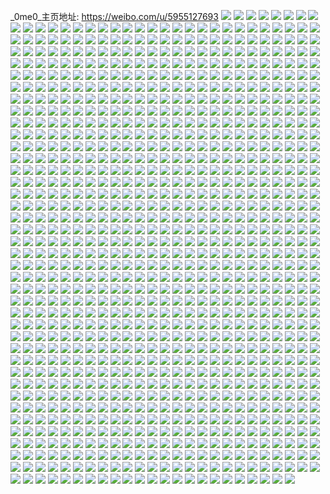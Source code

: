 _0me0_主页地址: https://weibo.com/u/5955127693 
![](https://wx4.sinaimg.cn/mw2000/006v16KFgy1h91014thomj30u0140wkg.jpg) 
![](https://wx4.sinaimg.cn/mw2000/006v16KFgy1h9100y4pmtj30u01hc7eb.jpg) 
![](https://wx4.sinaimg.cn/mw2000/006v16KFly1h8vznwh6y3j30u0140al8.jpg) 
![](https://wx4.sinaimg.cn/mw2000/006v16KFly1h84obabqsfj32c0340x6r.jpg) 
![](https://wx4.sinaimg.cn/mw2000/006v16KFly1h84ofu1hkxj32c03401ky.jpg) 
![](https://wx4.sinaimg.cn/mw2000/006v16KFly1h81m72x29sj30u20u0tee.jpg) 
![](https://wx4.sinaimg.cn/mw2000/006v16KFly1h81m76cba9j30u20u0wkd.jpg) 
![](https://wx4.sinaimg.cn/mw2000/006v16KFly1h81m71sjnaj30u20u0n21.jpg) 
![](https://wx4.sinaimg.cn/mw2000/006v16KFly1h7qw2bwgxbj30u00vj79r.jpg) 
![](https://wx4.sinaimg.cn/mw2000/006v16KFly1h6flgpsxwej30tu13un0s.jpg) 
![](https://wx4.sinaimg.cn/mw2000/006v16KFly1h6flhrq1mpj30tu13ugs9.jpg) 
![](https://wx4.sinaimg.cn/mw2000/006v16KFly1h646odx0k8j32c0340npe.jpg) 
![](https://wx4.sinaimg.cn/mw2000/006v16KFly1h5w915utshj32c0340npd.jpg) 
![](https://wx4.sinaimg.cn/mw2000/006v16KFly1h5qb24hdnyj33402c0npd.jpg) 
![](https://wx4.sinaimg.cn/mw2000/006v16KFly1h5khu80u30j30u0140ahs.jpg) 
![](https://wx4.sinaimg.cn/mw2000/006v16KFly1h3odkumuh0j30wi0hugv1.jpg) 
![](https://wx4.sinaimg.cn/mw2000/006v16KFly1h3kmrxoj5zj32bk1jku0x.jpg) 
![](https://wx4.sinaimg.cn/mw2000/006v16KFly1h3kmrssdivj31jk2bk7wh.jpg) 
![](https://wx4.sinaimg.cn/mw2000/006v16KFly1h3kvuengv8j34tc37k7wo.jpg) 
![](https://wx4.sinaimg.cn/mw2000/006v16KFly1h3kms1sxtrj34tc37kkjn.jpg) 
![](https://wx4.sinaimg.cn/mw2000/006v16KFly1h3kvxc69usj34tc37kqv9.jpg) 
![](https://wx4.sinaimg.cn/mw2000/006v16KFly1h3kmrz5ov0j33402c0npf.jpg) 
![](https://wx4.sinaimg.cn/mw2000/006v16KFgy1h3g6fziwr3j31j52pr1kx.jpg) 
![](https://wx4.sinaimg.cn/mw2000/006v16KFgy1h3g6fwew2bj31j42pqkjl.jpg) 
![](https://wx4.sinaimg.cn/mw2000/006v16KFgy1h3g6g1zn18j31j42pqb29.jpg) 
![](https://wx4.sinaimg.cn/mw2000/006v16KFgy1h3g6g61tojj31ft2eh1kx.jpg) 
![](https://wx4.sinaimg.cn/mw2000/006v16KFgy1h3dscvasbaj32bk1jkb29.jpg) 
![](https://wx4.sinaimg.cn/mw2000/006v16KFgy1h3dsd3aha1j34tc37knpf.jpg) 
![](https://wx4.sinaimg.cn/mw2000/006v16KFgy1h3dsamcdcuj32bk1jktvo.jpg) 
![](https://wx4.sinaimg.cn/mw2000/006v16KFgy1h3dsehxyv1j34tc37knpf.jpg) 
![](https://wx4.sinaimg.cn/mw2000/006v16KFgy1h3dsjkzbzkj34tc37kqv7.jpg) 
![](https://wx4.sinaimg.cn/mw2000/006v16KFgy1h3dsdb1c1qj34tc37k4qr.jpg) 
![](https://wx4.sinaimg.cn/mw2000/006v16KFgy1h3dsdigk79j34tc37kb2b.jpg) 
![](https://wx4.sinaimg.cn/mw2000/006v16KFgy1h3dscn2wb4j34tc37k1l1.jpg) 
![](https://wx4.sinaimg.cn/mw2000/006v16KFgy1h3dsl4w2arj34tc37kkjn.jpg) 
![](https://wx4.sinaimg.cn/mw2000/006v16KFgy1h2l1sisof4j30u0140wks.jpg) 
![](https://wx4.sinaimg.cn/mw2000/006v16KFgy1h2l1sjlkxzj30u0140jx6.jpg) 
![](https://wx4.sinaimg.cn/mw2000/006v16KFgy1h2l1sklgv0j30u0140tex.jpg) 
![](https://wx4.sinaimg.cn/mw2000/006v16KFgy1h2l1shzihjj30u0140dme.jpg) 
![](https://wx4.sinaimg.cn/mw2000/006v16KFgy1h1wl9jrb24j30wi1uf7ip.jpg) 
![](https://wx4.sinaimg.cn/mw2000/006v16KFgy1h1wldfswhsj32c0340x6p.jpg) 
![](https://wx4.sinaimg.cn/mw2000/006v16KFgy1h1wlb8urwbj32c02c01kx.jpg) 
![](https://wx4.sinaimg.cn/mw2000/006v16KFgy1h1wl9iqr4gj30wi1lgasn.jpg) 
![](https://wx4.sinaimg.cn/mw2000/006v16KFgy1h1blcw6dsfj30mi0u0dm2.jpg) 
![](https://wx4.sinaimg.cn/mw2000/006v16KFgy1h151prvy3pj32c0340hdt.jpg) 
![](https://wx4.sinaimg.cn/mw2000/006v16KFgy1h151qtv38dj32c0340u11.jpg) 
![](https://wx4.sinaimg.cn/mw2000/006v16KFly1h0yzgnuabqj327c27ce82.jpg) 
![](https://wx4.sinaimg.cn/mw2000/006v16KFly1h0yzgq647lj32c02c0hdt.jpg) 
![](https://wx4.sinaimg.cn/mw2000/006v16KFly1h0yzgx7qxej32c0340x6q.jpg) 
![](https://wx4.sinaimg.cn/mw2000/006v16KFgy1h0iovjvxi6j30ye0hk79t.jpg) 
![](https://wx4.sinaimg.cn/mw2000/006v16KFly1gysawl4me1j30mi0u0tb4.jpg) 
![](https://wx4.sinaimg.cn/mw2000/006v16KFly1gy7tuz4659j31j62psu0x.jpg) 
![](https://wx4.sinaimg.cn/mw2000/006v16KFly1gy7tuzvay5j31j62psu0x.jpg) 
![](https://wx4.sinaimg.cn/mw2000/006v16KFly1gy7u1xftf6j32ts1lax6p.jpg) 
![](https://wx4.sinaimg.cn/mw2000/006v16KFly1gxp9klcvqmj313u0tuaoh.jpg) 
![](https://wx4.sinaimg.cn/mw2000/006v16KFly1gxp9kkgwopj30mi0u0wqs.jpg) 
![](https://wx4.sinaimg.cn/mw2000/006v16KFly1gxlfzpkfwdj30u0140jvv.jpg) 
![](https://wx4.sinaimg.cn/mw2000/006v16KFly1gx1t3klt5oj30u0140k22.jpg) 
![](https://wx4.sinaimg.cn/mw2000/006v16KFly1gx1t3l4cmhj30u0140124.jpg) 
![](https://wx4.sinaimg.cn/mw2000/006v16KFly1gx1t3lvflsj30u0140k2z.jpg) 
![](https://wx4.sinaimg.cn/mw2000/006v16KFly1gx1t3mk5sgj30u0140ds0.jpg) 
![](https://wx4.sinaimg.cn/mw2000/006v16KFly1gx1t3nbkeyj31400u0148.jpg) 
![](https://wx4.sinaimg.cn/mw2000/006v16KFly1gx1t3okmphj30u0140n7b.jpg) 
![](https://wx4.sinaimg.cn/mw2000/006v16KFly1gx1t3pizkij31400u0n8n.jpg) 
![](https://wx4.sinaimg.cn/mw2000/006v16KFly1gx1t3jyrfnj31400u0k29.jpg) 
![](https://wx4.sinaimg.cn/mw2000/006v16KFly1gx1t3o1kwkj31400u0n7r.jpg) 
![](https://wx4.sinaimg.cn/mw2000/006v16KFly1gx1t3qai8mj30u0140wpn.jpg) 
![](https://wx4.sinaimg.cn/mw2000/006v16KFly1gwlrsbnm9gj33402c0e82.jpg) 
![](https://wx4.sinaimg.cn/mw2000/006v16KFly1gwlrsd6thjj33402c04qp.jpg) 
![](https://wx4.sinaimg.cn/mw2000/006v16KFly1gwlrsii6eij32c03404qr.jpg) 
![](https://wx4.sinaimg.cn/mw2000/006v16KFly1gwlrseiq6pj32c0340npd.jpg) 
![](https://wx4.sinaimg.cn/mw2000/006v16KFly1gwlrsh5z60j33402c04qq.jpg) 
![](https://wx4.sinaimg.cn/mw2000/006v16KFly1gwlrsfpehhj32c0340npd.jpg) 
![](https://wx4.sinaimg.cn/mw2000/006v16KFly1gwlrsjn601j33402c0b2a.jpg) 
![](https://wx4.sinaimg.cn/mw2000/006v16KFly1gwlrslgif6j32c03404qr.jpg) 
![](https://wx4.sinaimg.cn/mw2000/006v16KFly1gwlrs9uvqpj33402c0npe.jpg) 
![](https://wx4.sinaimg.cn/mw2000/006v16KFgy1gw1vbto64wj30u0140jz9.jpg) 
![](https://wx4.sinaimg.cn/mw2000/006v16KFgy1gw1vm38knmj30u0140qar.jpg) 
![](https://wx4.sinaimg.cn/mw2000/006v16KFgy1gw1vjfmrtvj30u0140wmf.jpg) 
![](https://wx4.sinaimg.cn/mw2000/006v16KFgy1gw1v8nwlm7j30u0140wn3.jpg) 
![](https://wx4.sinaimg.cn/mw2000/006v16KFgy1gw1v8odqxxj31400u0wk8.jpg) 
![](https://wx4.sinaimg.cn/mw2000/006v16KFgy1gw1v8n84gbj30u0140wpg.jpg) 
![](https://wx4.sinaimg.cn/mw2000/006v16KFly1gv89hq56z4j62c03404qq02.jpg) 
![](https://wx4.sinaimg.cn/mw2000/006v16KFly1gv89hseadvj62c0340e8202.jpg) 
![](https://wx4.sinaimg.cn/mw2000/006v16KFly1gv89ho905nj62c03404qr02.jpg) 
![](https://wx4.sinaimg.cn/mw2000/006v16KFly1gv89humdimj32c0340u0x.jpg) 
![](https://wx4.sinaimg.cn/mw2000/006v16KFgy1gv7xrk1qmfj61400u0qbb02.jpg) 
![](https://wx4.sinaimg.cn/mw2000/006v16KFgy1gv7xropkesj61400u048i02.jpg) 
![](https://wx4.sinaimg.cn/mw2000/006v16KFgy1gv7xrq607sj61400u0tfl02.jpg) 
![](https://wx4.sinaimg.cn/mw2000/006v16KFgy1gv7xrsjtxpj60u014010l02.jpg) 
![](https://wx4.sinaimg.cn/mw2000/006v16KFgy1gv7xrxe2qvj61400u04ep02.jpg) 
![](https://wx4.sinaimg.cn/mw2000/006v16KFgy1gv7xrv1oolj61400u0wu202.jpg) 
![](https://wx4.sinaimg.cn/mw2000/006v16KFly1guu6dcu6dvj62c0340b2a02.jpg) 
![](https://wx4.sinaimg.cn/mw2000/006v16KFly1gute9blplaj63402c07wi02.jpg) 
![](https://wx4.sinaimg.cn/mw2000/006v16KFly1gute9dpftzj62c0340kjm02.jpg) 
![](https://wx4.sinaimg.cn/mw2000/006v16KFly1gute99yqorj62c0340u0z02.jpg) 
![](https://wx4.sinaimg.cn/mw2000/006v16KFly1gute9f9p78j62c03404qr02.jpg) 
![](https://wx4.sinaimg.cn/mw2000/006v16KFly1guiqf5m72mj62c0340qv502.jpg) 
![](https://wx4.sinaimg.cn/mw2000/006v16KFly1guiqfakcfrj33402c0e82.jpg) 
![](https://wx4.sinaimg.cn/mw2000/006v16KFly1guiqfcfwvqj62c0340qv702.jpg) 
![](https://wx4.sinaimg.cn/mw2000/006v16KFly1guiqf7egksj62c02c0e8202.jpg) 
![](https://wx4.sinaimg.cn/mw2000/006v16KFly1guiqfe0iihj30mi0u0aeu.jpg) 
![](https://wx4.sinaimg.cn/mw2000/006v16KFly1guiqf8srfoj62aa2aab2a02.jpg) 
![](https://wx4.sinaimg.cn/mw2000/006v16KFly1guc17z5b8ij60u01407a402.jpg) 
![](https://wx4.sinaimg.cn/mw2000/006v16KFly1gttfj4hsahj30u014046f.jpg) 
![](https://wx4.sinaimg.cn/mw2000/006v16KFly1gttfj6l0ddj30u0140wmx.jpg) 
![](https://wx4.sinaimg.cn/mw2000/006v16KFly1gttfjb545gj30u0140gve.jpg) 
![](https://wx4.sinaimg.cn/mw2000/006v16KFly1gttfjcoak9j30u0140124.jpg) 
![](https://wx4.sinaimg.cn/mw2000/006v16KFly1gttfj98wauj30u01407fb.jpg) 
![](https://wx4.sinaimg.cn/mw2000/006v16KFly1gttfjee09jj30u0140dpb.jpg) 
![](https://wx4.sinaimg.cn/mw2000/006v16KFly1gttfjlda6gj31400u0wps.jpg) 
![](https://wx4.sinaimg.cn/mw2000/006v16KFly1gttfjhmys3j30u0140ahw.jpg) 
![](https://wx4.sinaimg.cn/mw2000/006v16KFly1gttfjjeoi3j31400u0qc8.jpg) 
![](https://wx4.sinaimg.cn/mw2000/006v16KFly1gspmx12k6oj33402c07wk.jpg) 
![](https://wx4.sinaimg.cn/mw2000/006v16KFly1gspmyta8ylj33402c0b2b.jpg) 
![](https://wx4.sinaimg.cn/mw2000/006v16KFly1gspmx6eb7oj32c0340hdv.jpg) 
![](https://wx4.sinaimg.cn/mw2000/006v16KFly1gspmxb95pej33402c0e83.jpg) 
![](https://wx4.sinaimg.cn/mw2000/006v16KFly1gspmxg0l5uj33402c0hdv.jpg) 
![](https://wx4.sinaimg.cn/mw2000/006v16KFly1gspmxnw7tzj33402c0u0y.jpg) 
![](https://wx4.sinaimg.cn/mw2000/006v16KFly1gspmxkpfqmj32c03407wj.jpg) 
![](https://wx4.sinaimg.cn/mw2000/006v16KFly1gspmxskzh1j32c03401kz.jpg) 
![](https://wx4.sinaimg.cn/mw2000/006v16KFly1gspmxxq4rcj33402c0u0y.jpg) 
![](https://wx4.sinaimg.cn/mw2000/006v16KFly1gspmy34r46j33402c07wj.jpg) 
![](https://wx4.sinaimg.cn/mw2000/006v16KFly1gspmwv65a3j33402c0b2b.jpg) 
![](https://wx4.sinaimg.cn/mw2000/006v16KFly1gspmy9oo87j32c0340u0z.jpg) 
![](https://wx4.sinaimg.cn/mw2000/006v16KFly1gspmyeatfuj32c0340kjn.jpg) 
![](https://wx4.sinaimg.cn/mw2000/006v16KFly1gspmyk3uo2j32c0340u0z.jpg) 
![](https://wx4.sinaimg.cn/mw2000/006v16KFly1gspmypv6q2j32c0340b2c.jpg) 
![](https://wx4.sinaimg.cn/mw2000/006v16KFly1gsoxld9hacj30u014045c.jpg) 
![](https://wx4.sinaimg.cn/mw2000/006v16KFly1gsoxle2cklj31400u0jyz.jpg) 
![](https://wx4.sinaimg.cn/mw2000/006v16KFly1gsoxleqp5xj31400u07fg.jpg) 
![](https://wx4.sinaimg.cn/mw2000/006v16KFly1gsoxlfm2yjj31400u0jzk.jpg) 
![](https://wx4.sinaimg.cn/mw2000/006v16KFly1gsfkp3wpasj33402c0dxk.jpg) 
![](https://wx4.sinaimg.cn/mw2000/006v16KFly1gsfkp5i8yjj33402c0ne7.jpg) 
![](https://wx4.sinaimg.cn/mw2000/006v16KFly1gsfkp7ef6uj33402c0e2k.jpg) 
![](https://wx4.sinaimg.cn/mw2000/006v16KFly1gqm1nlj4e1j30u0140e1n.jpg) 
![](https://wx4.sinaimg.cn/mw2000/006v16KFly1gqm1nn63d3j313u0tutkl.jpg) 
![](https://wx4.sinaimg.cn/mw2000/006v16KFly1gqm1npz7nbj31400u0h2c.jpg) 
![](https://wx4.sinaimg.cn/mw2000/006v16KFly1gqm1nmtt40j313u0tutrt.jpg) 
![](https://wx4.sinaimg.cn/mw2000/006v16KFly1gqm1nnizjij313u0tuas8.jpg) 
![](https://wx4.sinaimg.cn/mw2000/006v16KFly1gqm1nkq7ufj313u0tuk6s.jpg) 
![](https://wx4.sinaimg.cn/mw2000/006v16KFly1gqg5xho72cj33402c0qv5.jpg) 
![](https://wx4.sinaimg.cn/mw2000/006v16KFly1gqg5xdhlcrj32c0340e83.jpg) 
![](https://wx4.sinaimg.cn/mw2000/006v16KFly1gqg5xb7z0zj32c0340npd.jpg) 
![](https://wx4.sinaimg.cn/mw2000/006v16KFly1gqg5x5jrubj33402c0qv6.jpg) 
![](https://wx4.sinaimg.cn/mw2000/006v16KFly1gqg5x2xf5xj33402c0b2a.jpg) 
![](https://wx4.sinaimg.cn/mw2000/006v16KFly1gqg5x077vdj33402c0b2a.jpg) 
![](https://wx4.sinaimg.cn/mw2000/006v16KFly1gqg5x91k9kj33402c0x6q.jpg) 
![](https://wx4.sinaimg.cn/mw2000/006v16KFly1gqg5wxocxqj32c0340npd.jpg) 
![](https://wx4.sinaimg.cn/mw2000/006v16KFly1gqg5yhpougj32c0340u0x.jpg) 
![](https://wx4.sinaimg.cn/mw2000/006v16KFly1gq14dzxypuj313u0tukjl.jpg) 
![](https://wx4.sinaimg.cn/mw2000/006v16KFly1gq13zl8l93j32c0340x6p.jpg) 
![](https://wx4.sinaimg.cn/mw2000/006v16KFly1gq13zpzsscj32c0340kjm.jpg) 
![](https://wx4.sinaimg.cn/mw2000/006v16KFly1gq13zxfhoyj33402c0hdu.jpg) 
![](https://wx4.sinaimg.cn/mw2000/006v16KFly1gq13ztr907j33402c0qv6.jpg) 
![](https://wx4.sinaimg.cn/mw2000/006v16KFly1gq13zj99qnj313u0tuar1.jpg) 
![](https://wx4.sinaimg.cn/mw2000/006v16KFly1gq1402hn8xj31o01o0kbf.jpg) 
![](https://wx4.sinaimg.cn/mw2000/006v16KFly1gq1401fwmyj32c0340npf.jpg) 
![](https://wx4.sinaimg.cn/mw2000/006v16KFly1gq13zzd9n1j30u01hcn9h.jpg) 
![](https://wx4.sinaimg.cn/mw2000/006v16KFly1gp7kug9oihj31400u0h0p.jpg) 
![](https://wx4.sinaimg.cn/mw2000/006v16KFly1gp7kuls4xsj30u0140gvh.jpg) 
![](https://wx4.sinaimg.cn/mw2000/006v16KFly1gp7kumet3wj33402c0dyu.jpg) 
![](https://wx4.sinaimg.cn/mw2000/006v16KFly1gp7kv2gcy0j313u0tu7wh.jpg) 
![](https://wx4.sinaimg.cn/mw2000/006v16KFly1gp7kut7o85j32c0340b2d.jpg) 
![](https://wx4.sinaimg.cn/mw2000/006v16KFly1gp7kuvjrs4j32m01yje81.jpg) 
![](https://wx4.sinaimg.cn/mw2000/006v16KFly1gp7kuyehohj32d41j4npd.jpg) 
![](https://wx4.sinaimg.cn/mw2000/006v16KFly1gp7kujphnmj33402c0u0x.jpg) 
![](https://wx4.sinaimg.cn/mw2000/006v16KFly1gp7kv093bhj31400u0dmm.jpg) 
![](https://wx4.sinaimg.cn/mw2000/006v16KFly1go6uhunxo4j31400u047h.jpg) 
![](https://wx4.sinaimg.cn/mw2000/006v16KFly1go6uhuv1q7j31400u0guh.jpg) 
![](https://wx4.sinaimg.cn/mw2000/006v16KFly1go6uhv4lgij31400u0thi.jpg) 
![](https://wx4.sinaimg.cn/mw2000/006v16KFly1go6uhxtsgfj31400u0tef.jpg) 
![](https://wx4.sinaimg.cn/mw2000/006v16KFly1go6uhx80k7j31400u00za.jpg) 
![](https://wx4.sinaimg.cn/mw2000/006v16KFly1go6uhxmf15j31400u0te5.jpg) 
![](https://wx4.sinaimg.cn/mw2000/006v16KFly1go6uhw01c0j31400u0wn7.jpg) 
![](https://wx4.sinaimg.cn/mw2000/006v16KFly1go6uhwip4yj31400u0thf.jpg) 
![](https://wx4.sinaimg.cn/mw2000/006v16KFly1go6uhtm1eij31400u0doi.jpg) 
![](https://wx4.sinaimg.cn/mw2000/006v16KFly1go6uhyzz1hj31400u013d.jpg) 
![](https://wx4.sinaimg.cn/mw2000/006v16KFly1go6uhydfbqj31400u0dra.jpg) 
![](https://wx4.sinaimg.cn/mw2000/006v16KFly1go6uhy3boej31400u07eh.jpg) 
![](https://wx4.sinaimg.cn/mw2000/006v16KFly1go6uhyq4j2j31400u0drm.jpg) 
![](https://wx4.sinaimg.cn/mw2000/006v16KFly1go6uhze410j31400u0al0.jpg) 
![](https://wx4.sinaimg.cn/mw2000/006v16KFly1gn3a7nqothj31400u0agn.jpg) 
![](https://wx4.sinaimg.cn/mw2000/006v16KFly1gn2ml4jfshj30mi0u0dod.jpg) 
![](https://wx4.sinaimg.cn/mw2000/006v16KFly1gn3a7neu8tj31400u0n40.jpg) 
![](https://wx4.sinaimg.cn/mw2000/006v16KFly1gn3a8py4jwj30u0140k2r.jpg) 
![](https://wx4.sinaimg.cn/mw2000/006v16KFly1gn2mj1thpoj31400u0q9m.jpg) 
![](https://wx4.sinaimg.cn/mw2000/006v16KFly1gn2mm867cdj31040rmwo7.jpg) 
![](https://wx4.sinaimg.cn/mw2000/006v16KFly1gn3a829ug1j30u0140aha.jpg) 
![](https://wx4.sinaimg.cn/mw2000/006v16KFly1gn2moaz5lrj30mi0u00za.jpg) 
![](https://wx4.sinaimg.cn/mw2000/006v16KFly1gn3a8qonzsj30u0140thx.jpg) 
![](https://wx4.sinaimg.cn/mw2000/006v16KFly1gn1d249ucmj30u01404ch.jpg) 
![](https://wx4.sinaimg.cn/mw2000/006v16KFly1gn1d24ztdij31400u018c.jpg) 
![](https://wx4.sinaimg.cn/mw2000/006v16KFly1gn1d27toxvj30u0140wp5.jpg) 
![](https://wx4.sinaimg.cn/mw2000/006v16KFly1gn1d26ifhnj31400u0k0u.jpg) 
![](https://wx4.sinaimg.cn/mw2000/006v16KFly1gn1d25sv31j31400u0qi0.jpg) 
![](https://wx4.sinaimg.cn/mw2000/006v16KFly1gn1d270rolj311n0u0tn6.jpg) 
![](https://wx4.sinaimg.cn/mw2000/006v16KFly1gmc0snxln9j31hc0u0ard.jpg) 
![](https://wx4.sinaimg.cn/mw2000/006v16KFly1gmc0sq0iylj32c0340x6p.jpg) 
![](https://wx4.sinaimg.cn/mw2000/006v16KFly1gm72pe0xmij31400u0gwo.jpg) 
![](https://wx4.sinaimg.cn/mw2000/006v16KFly1gm72pdlin2j30u0140tk1.jpg) 
![](https://wx4.sinaimg.cn/mw2000/006v16KFly1gm72pcqokfj30u0140n5k.jpg) 
![](https://wx4.sinaimg.cn/mw2000/006v16KFly1gm72pedgpmj30u01407ah.jpg) 
![](https://wx4.sinaimg.cn/mw2000/006v16KFly1gm72qfejctj30mi0u044u.jpg) 
![](https://wx4.sinaimg.cn/mw2000/006v16KFly1gm72pf699bj30u014045u.jpg) 
![](https://wx4.sinaimg.cn/mw2000/006v16KFly1gm72pgb1jwj30u0140ti0.jpg) 
![](https://wx4.sinaimg.cn/mw2000/006v16KFly1gm72pfooalj30u0140tj2.jpg) 
![](https://wx4.sinaimg.cn/mw2000/006v16KFly1gm72pc6plfj31400u0qby.jpg) 
![](https://wx4.sinaimg.cn/mw2000/006v16KFgy1gm527fqbmaj33402c04qs.jpg) 
![](https://wx4.sinaimg.cn/mw2000/006v16KFgy1gm527jk4kij33402c0kjl.jpg) 
![](https://wx4.sinaimg.cn/mw2000/006v16KFgy1gm527n9gv6j33402c01ky.jpg) 
![](https://wx4.sinaimg.cn/mw2000/006v16KFly1gkxcj0iq7nj30u014047c.jpg) 
![](https://wx4.sinaimg.cn/mw2000/006v16KFly1gkxcj0wpjvj30u01407dl.jpg) 
![](https://wx4.sinaimg.cn/mw2000/006v16KFly1gkxcitbvhnj30u0140gug.jpg) 
![](https://wx4.sinaimg.cn/mw2000/006v16KFly1gkxcizkataj30u0140n3i.jpg) 
![](https://wx4.sinaimg.cn/mw2000/006v16KFly1gkxcixkyntj30u01szhe0.jpg) 
![](https://wx4.sinaimg.cn/mw2000/006v16KFly1gkxciz19xvj30u0140dn5.jpg) 
![](https://wx4.sinaimg.cn/mw2000/006v16KFly1gkxcj023p6j30u01404a3.jpg) 
![](https://wx4.sinaimg.cn/mw2000/006v16KFly1gkxciymnvyj31400u07gu.jpg) 
![](https://wx4.sinaimg.cn/mw2000/006v16KFly1gkxciy4msnj30u00u0tj4.jpg) 
![](https://wx4.sinaimg.cn/mw2000/006v16KFly1gkmdhdckgjj31400u0qhx.jpg) 
![](https://wx4.sinaimg.cn/mw2000/006v16KFly1gkmdhdzdzwj31400u01ey.jpg) 
![](https://wx4.sinaimg.cn/mw2000/006v16KFly1gkmdhf73qnj30u0140atp.jpg) 
![](https://wx4.sinaimg.cn/mw2000/006v16KFly1gkmdhemhbuj30u0140ngn.jpg) 
![](https://wx4.sinaimg.cn/mw2000/006v16KFly1gk8j97qjdcj31400u0h40.jpg) 
![](https://wx4.sinaimg.cn/mw2000/006v16KFly1gk8j988ujkj30u0140k1f.jpg) 
![](https://wx4.sinaimg.cn/mw2000/006v16KFly1gk8j97aji5j31400u0h6t.jpg) 
![](https://wx4.sinaimg.cn/mw2000/006v16KFly1gk8j98pqncj30u0140186.jpg) 
![](https://wx4.sinaimg.cn/mw2000/006v16KFly1gk8j994cm1j30u00u0wl6.jpg) 
![](https://wx4.sinaimg.cn/mw2000/006v16KFly1gk8j99obk4j30u0140dn5.jpg) 
![](https://wx4.sinaimg.cn/mw2000/006v16KFly1gjlrj8fdrdj31hd0u0dxw.jpg) 
![](https://wx4.sinaimg.cn/mw2000/006v16KFly1gjlrj75du9j30rs291nn9.jpg) 
![](https://wx4.sinaimg.cn/mw2000/006v16KFly1gjlrj7uh0vj30u00u0n6a.jpg) 
![](https://wx4.sinaimg.cn/mw2000/006v16KFly1gjlrj6igdwj31400u012q.jpg) 
![](https://wx4.sinaimg.cn/mw2000/006v16KFly1gj6efkkdnyj31400u047n.jpg) 
![](https://wx4.sinaimg.cn/mw2000/006v16KFly1gj5l9w6bmpj31400u0jz8.jpg) 
![](https://wx4.sinaimg.cn/mw2000/006v16KFly1gj6efl6zdhj31400u0qh2.jpg) 
![](https://wx4.sinaimg.cn/mw2000/006v16KFly1gj5l9wj9rkj30u0140466.jpg) 
![](https://wx4.sinaimg.cn/mw2000/006v16KFly1giduraa4hkj30u0140460.jpg) 
![](https://wx4.sinaimg.cn/mw2000/006v16KFly1giduralkhyj30u0140tj3.jpg) 
![](https://wx4.sinaimg.cn/mw2000/006v16KFgy1ghuwx5cmsyj30u00u0gu8.jpg) 
![](https://wx4.sinaimg.cn/mw2000/006v16KFgy1ghuww55oguj30u0140all.jpg) 
![](https://wx4.sinaimg.cn/mw2000/006v16KFgy1ghuww5r0upj30u0140qg7.jpg) 
![](https://wx4.sinaimg.cn/mw2000/006v16KFgy1ghuww7vja5j30u0140k76.jpg) 
![](https://wx4.sinaimg.cn/mw2000/006v16KFgy1ghuww7e90mj31400u0gzn.jpg) 
![](https://wx4.sinaimg.cn/mw2000/006v16KFgy1ghuww4k2tdj30u0140dl7.jpg) 
![](https://wx4.sinaimg.cn/mw2000/006v16KFgy1ghuwx4pweej31400u04ar.jpg) 
![](https://wx4.sinaimg.cn/mw2000/006v16KFgy1ghuww6mkuwj31400u0dwq.jpg) 
![](https://wx4.sinaimg.cn/mw2000/006v16KFgy1ghux65s4cwj30u00mi442.jpg) 
![](https://wx4.sinaimg.cn/mw2000/006v16KFgy1ghm79mzdtij31nv27te81.jpg) 
![](https://wx4.sinaimg.cn/mw2000/006v16KFgy1ghm79luavej32c0340hdu.jpg) 
![](https://wx4.sinaimg.cn/mw2000/006v16KFgy1ghm79o1dycj32c0340npe.jpg) 
![](https://wx4.sinaimg.cn/mw2000/006v16KFgy1ghm7chn7rqj33402c0qv6.jpg) 
![](https://wx4.sinaimg.cn/mw2000/006v16KFgy1ghidoceqv0j32c02c0npd.jpg) 
![](https://wx4.sinaimg.cn/mw2000/006v16KFgy1ghidodtmk4j33402c0x6p.jpg) 
![](https://wx4.sinaimg.cn/mw2000/006v16KFgy1ghidoklnzkj30mi0u01kx.jpg) 
![](https://wx4.sinaimg.cn/mw2000/006v16KFgy1ghidpxsaxgj32c0340000.jpg) 
![](https://wx4.sinaimg.cn/mw2000/006v16KFgy1ghf8pqk85ej32c0340e82.jpg) 
![](https://wx4.sinaimg.cn/mw2000/006v16KFgy1ghf8ptstmpj32c0340npe.jpg) 
![](https://wx4.sinaimg.cn/mw2000/006v16KFgy1ghf8pv4ly7j33402c0u0x.jpg) 
![](https://wx4.sinaimg.cn/mw2000/006v16KFgy1ghf8pskm3xj327t1nv7wh.jpg) 
![](https://wx4.sinaimg.cn/mw2000/006v16KFgy1ghah8c4wxvj30u00u045s.jpg) 
![](https://wx4.sinaimg.cn/mw2000/006v16KFgy1gh6obl7ku3j30u0140gwm.jpg) 
![](https://wx4.sinaimg.cn/mw2000/006v16KFgy1gh6obkae1jj31400u0tjb.jpg) 
![](https://wx4.sinaimg.cn/mw2000/006v16KFgy1gh6obls8atj31400u0wtl.jpg) 
![](https://wx4.sinaimg.cn/mw2000/006v16KFgy1gh6obmcdqij30ue0u0tfb.jpg) 
![](https://wx4.sinaimg.cn/mw2000/006v16KFgy1ggjhidc5jzj30u01407bd.jpg) 
![](https://wx4.sinaimg.cn/mw2000/006v16KFgy1ggg1c4e4loj30u00u0npd.jpg) 
![](https://wx4.sinaimg.cn/mw2000/006v16KFgy1ggg1c3o2m4j30u00u0hdt.jpg) 
![](https://wx4.sinaimg.cn/mw2000/006v16KFgy1ggg1c51kfij30u00u0npd.jpg) 
![](https://wx4.sinaimg.cn/mw2000/006v16KFgy1ggg1g9u9mgj30u00u04qp.jpg) 
![](https://wx4.sinaimg.cn/mw2000/006v16KFgy1ggenak7l6xj32c03404qr.jpg) 
![](https://wx4.sinaimg.cn/mw2000/006v16KFgy1ggenamh3jbj33402c0qv6.jpg) 
![](https://wx4.sinaimg.cn/mw2000/006v16KFgy1gg3osjsr1vj32c0340b29.jpg) 
![](https://wx4.sinaimg.cn/mw2000/006v16KFgy1gg3ospk918j33402c0kjl.jpg) 
![](https://wx4.sinaimg.cn/mw2000/006v16KFgy1gg3oskluyoj32c03404qp.jpg) 
![](https://wx4.sinaimg.cn/mw2000/006v16KFgy1gg3osqxxwzj32c0340x6p.jpg) 
![](https://wx4.sinaimg.cn/mw2000/006v16KFgy1gg3osl9anhj30v91iqqaz.jpg) 
![](https://wx4.sinaimg.cn/mw2000/006v16KFgy1gfd9wsc0wej33402c0e82.jpg) 
![](https://wx4.sinaimg.cn/mw2000/006v16KFgy1gfd9wq3ge6j32c0340hdt.jpg) 
![](https://wx4.sinaimg.cn/mw2000/006v16KFgy1gfd9zlwtjsj33402c01ky.jpg) 
![](https://wx4.sinaimg.cn/mw2000/006v16KFgy1gfd9wvcw7cj32c0340x6p.jpg) 
![](https://wx4.sinaimg.cn/mw2000/006v16KFgy1gf2bd4tmv6j32c0340b2a.jpg) 
![](https://wx4.sinaimg.cn/mw2000/006v16KFgy1gf2bd6600oj33402c04qr.jpg) 
![](https://wx4.sinaimg.cn/mw2000/006v16KFgy1gf2be4oymej31400u0b2a.jpg) 
![](https://wx4.sinaimg.cn/mw2000/006v16KFgy1gf2be32cyzj30u0140npd.jpg) 
![](https://wx4.sinaimg.cn/mw2000/006v16KFgy1gf2bd2ldocj31o027udz3.jpg) 
![](https://wx4.sinaimg.cn/mw2000/006v16KFgy1gf2be3tcdhj30u00u04qp.jpg) 
![](https://wx4.sinaimg.cn/mw2000/006v16KFgy1gewzf7e0olj30mi0mi1en.jpg) 
![](https://wx4.sinaimg.cn/mw2000/006v16KFgy1gewzk1dlraj33402c0u10.jpg) 
![](https://wx4.sinaimg.cn/mw2000/006v16KFgy1gewzf6m5umj30mi0midrn.jpg) 
![](https://wx4.sinaimg.cn/mw2000/006v16KFgy1gewzmppfxlj30f60ikwqa.jpg) 
![](https://wx4.sinaimg.cn/mw2000/006v16KFgy1gewzpy78a0j32c03401ky.jpg) 
![](https://wx4.sinaimg.cn/mw2000/006v16KFgy1geteo39hfcj30u00u0gzu.jpg) 
![](https://wx4.sinaimg.cn/mw2000/006v16KFgy1geteo4f5nnj30u00u0am9.jpg) 
![](https://wx4.sinaimg.cn/mw2000/006v16KFgy1geteo5kwrkj30u00u07jc.jpg) 
![](https://wx4.sinaimg.cn/mw2000/006v16KFgy1geteo29k4gj31400u04gw.jpg) 
![](https://wx4.sinaimg.cn/mw2000/006v16KFgy1geteo8v0j2j30u00u0k4b.jpg) 
![](https://wx4.sinaimg.cn/mw2000/006v16KFgy1geteo77rdgj31400u04l7.jpg) 
![](https://wx4.sinaimg.cn/mw2000/006v16KFgy1gefghdd6txj33402c04qq.jpg) 
![](https://wx4.sinaimg.cn/mw2000/006v16KFgy1gefghfyl5bj32c03401kz.jpg) 
![](https://wx4.sinaimg.cn/mw2000/006v16KFgy1gefghbvocfj32c03407wi.jpg) 
![](https://wx4.sinaimg.cn/mw2000/006v16KFgy1gefghi0t48j33402c0hdv.jpg) 
![](https://wx4.sinaimg.cn/mw2000/006v16KFgy1gdz4jpmt80j31vz20je81.jpg) 
![](https://wx4.sinaimg.cn/mw2000/006v16KFgy1gdz4jvgghcj32c02c0x6p.jpg) 
![](https://wx4.sinaimg.cn/mw2000/006v16KFgy1gdz4nbwcktj30u00u0tet.jpg) 
![](https://wx4.sinaimg.cn/mw2000/006v16KFgy1gdz4joihvij321x2f3e82.jpg) 
![](https://wx4.sinaimg.cn/mw2000/006v16KFgy1gdz4jtb5b7j32ds1sgkjl.jpg) 
![](https://wx4.sinaimg.cn/mw2000/006v16KFgy1gdz4opkinkj32bl2izb2c.jpg) 
![](https://wx4.sinaimg.cn/mw2000/006v16KFgy1gdp0d0jgc0j31nv1nvqtd.jpg) 
![](https://wx4.sinaimg.cn/mw2000/006v16KFgy1gdp0czpejsj32c02c07wi.jpg) 
![](https://wx4.sinaimg.cn/mw2000/006v16KFgy1gdj9nll28dj30u0140k0f.jpg) 
![](https://wx4.sinaimg.cn/mw2000/006v16KFgy1gdj9vhjo6ej30u00u0aab.jpg) 
![](https://wx4.sinaimg.cn/mw2000/006v16KFgy1gdj9puxp33j30u00u0k0t.jpg) 
![](https://wx4.sinaimg.cn/mw2000/006v16KFgy1gdj9oxzp6cj30u014011h.jpg) 
![](https://wx4.sinaimg.cn/mw2000/006v16KFgy1gdj9ursn0rj30u0140dmg.jpg) 
![](https://wx4.sinaimg.cn/mw2000/006v16KFgy1gdj9pz148rj31400u0q3e.jpg) 
![](https://wx4.sinaimg.cn/mw2000/006v16KFgy1gdj9tk74pcj31400u0tew.jpg) 
![](https://wx4.sinaimg.cn/mw2000/006v16KFgy1gdj9mqqrdjj30u0140n6r.jpg) 
![](https://wx4.sinaimg.cn/mw2000/006v16KFgy1gdj9ve2phsj30u0140age.jpg) 
![](https://wx4.sinaimg.cn/mw2000/006v16KFgy1gd60okw0qhj30mi0u01kx.jpg) 
![](https://wx4.sinaimg.cn/mw2000/006v16KFgy1gd60olv9cbj30mi0u0e52.jpg) 
![](https://wx4.sinaimg.cn/mw2000/006v16KFgy1gd12hzzodtj33402c0qv6.jpg) 
![](https://wx4.sinaimg.cn/mw2000/006v16KFgy1gd12i1spbnj30ty0ukthn.jpg) 
![](https://wx4.sinaimg.cn/mw2000/006v16KFgy1gd12j4zyxsj32c0340kjm.jpg) 
![](https://wx4.sinaimg.cn/mw2000/006v16KFgy1gd12imeusvj33402c0u0x.jpg) 
![](https://wx4.sinaimg.cn/mw2000/006v16KFgy1gd12luxvu9j31sg2dse81.jpg) 
![](https://wx4.sinaimg.cn/mw2000/006v16KFgy1gd12iox92lj317c0u0jxm.jpg) 
![](https://wx4.sinaimg.cn/mw2000/006v16KFgy1gd12lqfqs5j32c0340e82.jpg) 
![](https://wx4.sinaimg.cn/mw2000/006v16KFgy1gd12iuakzzj31sg2ds4qp.jpg) 
![](https://wx4.sinaimg.cn/mw2000/006v16KFgy1gd12lzx998j33402c0hdv.jpg) 
![](https://wx4.sinaimg.cn/mw2000/006v16KFgy1gd12nxzdihj31400u046f.jpg) 
![](https://wx4.sinaimg.cn/mw2000/006v16KFgy1gcodwt6yzgj33402c07wj.jpg) 
![](https://wx4.sinaimg.cn/mw2000/006v16KFgy1gbwlfbv9g8j33402c0kjl.jpg) 
![](https://wx4.sinaimg.cn/mw2000/006v16KFgy1gbwlfmqrn9j31400u0hdt.jpg) 
![](https://wx4.sinaimg.cn/mw2000/006v16KFgy1gbwlffs99rj33402c07wi.jpg) 
![](https://wx4.sinaimg.cn/mw2000/006v16KFgy1gbwlfivsy1j33402c04qq.jpg) 
![](https://wx4.sinaimg.cn/mw2000/006v16KFgy1gboifpd157j30u0140n3w.jpg) 
![](https://wx4.sinaimg.cn/mw2000/006v16KFgy1gboifqaue1j30u00u04af.jpg) 
![](https://wx4.sinaimg.cn/mw2000/006v16KFgy1gboifohc5nj30u00u046u.jpg) 
![](https://wx4.sinaimg.cn/mw2000/006v16KFgy1gboifrhyd6j30u0140n1h.jpg) 
![](https://wx4.sinaimg.cn/mw2000/006v16KFgy1gbd68su05vj314014049b.jpg) 
![](https://wx4.sinaimg.cn/mw2000/006v16KFgy1gbd68e3lxyj314013z10n.jpg) 
![](https://wx4.sinaimg.cn/mw2000/006v16KFgy1gbd68f2zowj3140140qcq.jpg) 
![](https://wx4.sinaimg.cn/mw2000/006v16KFgy1gbd68ifg2aj32c02c04qq.jpg) 
![](https://wx4.sinaimg.cn/mw2000/006v16KFgy1gbd68ne1jaj32c0340b2i.jpg) 
![](https://wx4.sinaimg.cn/mw2000/006v16KFgy1gbd6aqe7c1j30u00u0b1a.jpg) 
![](https://wx4.sinaimg.cn/mw2000/006v16KFgy1gb2orea3zgj30u00u0dph.jpg) 
![](https://wx4.sinaimg.cn/mw2000/006v16KFgy1gaivoo92ikj30u00u0whd.jpg) 
![](https://wx4.sinaimg.cn/mw2000/006v16KFgy1gabrdr02krj3140140qk8.jpg) 
![](https://wx4.sinaimg.cn/mw2000/006v16KFgy1gabrdtu6zcj32bz2bze43.jpg) 
![](https://wx4.sinaimg.cn/mw2000/006v16KFgy1gabrdsptn5j3140140du8.jpg) 
![](https://wx4.sinaimg.cn/mw2000/006v16KFgy1gabrdx35z5j33402c04qs.jpg) 
![](https://wx4.sinaimg.cn/mw2000/006v16KFgy1gabrdzv680j32c0340npd.jpg) 
![](https://wx4.sinaimg.cn/mw2000/006v16KFgy1gabrdpcgd0j33402c01kx.jpg) 
![](https://wx4.sinaimg.cn/mw2000/006v16KFgy1gabrgaruu7j313u0tuhdt.jpg) 
![](https://wx4.sinaimg.cn/mw2000/006v16KFgy1gabre3yo6bj32c02x0nph.jpg) 
![](https://wx4.sinaimg.cn/mw2000/006v16KFgy1gabrfoa9e8j33402c04dp.jpg) 
![](https://wx4.sinaimg.cn/mw2000/006v16KFgy1ga9devc30oj30tu0tu442.jpg) 
![](https://wx4.sinaimg.cn/mw2000/006v16KFgy1ga9deu8i8tj30u0140qao.jpg) 
![](https://wx4.sinaimg.cn/mw2000/006v16KFgy1ga9dewuruvj30u0140dl3.jpg) 
![](https://wx4.sinaimg.cn/mw2000/006v16KFgy1ga9deycdvoj31400u07b1.jpg) 
![](https://wx4.sinaimg.cn/mw2000/006v16KFgy1ga4020fskuj30v91voatc.jpg) 
![](https://wx4.sinaimg.cn/mw2000/006v16KFgy1ga2lkjsi54j31400u04cq.jpg) 
![](https://wx4.sinaimg.cn/mw2000/006v16KFgy1ga2lkl7tkij31400u0gvn.jpg) 
![](https://wx4.sinaimg.cn/mw2000/006v16KFgy1ga2lkmpq3hj31400u0tlo.jpg) 
![](https://wx4.sinaimg.cn/mw2000/006v16KFgy1ga2lkor421j31400u0wru.jpg) 
![](https://wx4.sinaimg.cn/mw2000/006v16KFgy1ga2lkpi5tsj30u00u074j.jpg) 
![](https://wx4.sinaimg.cn/mw2000/006v16KFgy1ga2lki6ck5j30u013u49e.jpg) 
![](https://wx4.sinaimg.cn/mw2000/006v16KFgy1ga2lktqtopj30u0140anb.jpg) 
![](https://wx4.sinaimg.cn/mw2000/006v16KFgy1ga2lkrt9sxj30u0140k0t.jpg) 
![](https://wx4.sinaimg.cn/mw2000/006v16KFgy1ga2l6ks87jj32c02d4npe.jpg) 
![](https://wx4.sinaimg.cn/mw2000/006v16KFgy1ga2l68c903j32c0340e82.jpg) 
![](https://wx4.sinaimg.cn/mw2000/006v16KFgy1ga1dm3aj12j33402c04qp.jpg) 
![](https://wx4.sinaimg.cn/mw2000/006v16KFgy1ga1dlrel12j33402c0b2b.jpg) 
![](https://wx4.sinaimg.cn/mw2000/006v16KFgy1ga1dl96ao0j33402c0hdu.jpg) 
![](https://wx4.sinaimg.cn/mw2000/006v16KFgy1ga1dlhriz4j33402c0u0y.jpg) 
![](https://wx4.sinaimg.cn/mw2000/006v16KFgy1ga1dmb0kmgj33402c0x6q.jpg) 
![](https://wx4.sinaimg.cn/mw2000/006v16KFgy1ga1dlyg06fj33402c01ky.jpg) 
![](https://wx4.sinaimg.cn/mw2000/006v16KFgy1ga0fo0rd6qj32b0340he3.jpg) 
![](https://wx4.sinaimg.cn/mw2000/006v16KFgy1ga0fp1erpgj32c02c0qv6.jpg) 
![](https://wx4.sinaimg.cn/mw2000/006v16KFgy1ga0fpd0f4cj33402c0b2c.jpg) 
![](https://wx4.sinaimg.cn/mw2000/006v16KFgy1ga0fq4gq3aj32c02c0npe.jpg) 
![](https://wx4.sinaimg.cn/mw2000/006v16KFgy1ga0fphpi4ij32c02c0npd.jpg) 
![](https://wx4.sinaimg.cn/mw2000/006v16KFgy1ga0fpxwilmj32c0215kjm.jpg) 
![](https://wx4.sinaimg.cn/mw2000/006v16KFgy1ga0fu571l4j33402c07wi.jpg) 
![](https://wx4.sinaimg.cn/mw2000/006v16KFgy1ga0fprdo04j33402c0kjn.jpg) 
![](https://wx4.sinaimg.cn/mw2000/006v16KFgy1ga0fme9460j32c03404qp.jpg) 
![](https://wx4.sinaimg.cn/mw2000/006v16KFgy1g9ytnn81tkj30u00u0qge.jpg) 
![](https://wx4.sinaimg.cn/mw2000/006v16KFgy1g9ytnpt9qyj30u00u0amx.jpg) 
![](https://wx4.sinaimg.cn/mw2000/006v16KFgy1g9ytnlv1r1j30u00u0gul.jpg) 
![](https://wx4.sinaimg.cn/mw2000/006v16KFgy1g9ytnquhlaj30u00u0n5j.jpg) 
![](https://wx4.sinaimg.cn/mw2000/006v16KFgy1g9yto0lru1j30u011i4ch.jpg) 
![](https://wx4.sinaimg.cn/mw2000/006v16KFgy1g9ytnrzmyyj313u0tudq9.jpg) 
![](https://wx4.sinaimg.cn/mw2000/006v16KFgy1g9yttxx1xpj30u00u0qcb.jpg) 
![](https://wx4.sinaimg.cn/mw2000/006v16KFgy1g9ytnubx8hj30u00u0dsk.jpg) 
![](https://wx4.sinaimg.cn/mw2000/006v16KFgy1g9ytnt2xzxj31400u0k1r.jpg) 
![](https://wx4.sinaimg.cn/mw2000/006v16KFgy1g9y5g34ms3j30u00u0wl1.jpg) 
![](https://wx4.sinaimg.cn/mw2000/006v16KFgy1g9r2rrlp32j30tu0tue81.jpg) 
![](https://wx4.sinaimg.cn/mw2000/006v16KFgy1g9d4wgz5hrj30zs17o0yw.jpg) 
![](https://wx4.sinaimg.cn/mw2000/006v16KFgy1g99vq8h8u2j31400u0x6p.jpg) 
![](https://wx4.sinaimg.cn/mw2000/006v16KFgy1g99vqcs8b7j33402c0qv5.jpg) 
![](https://wx4.sinaimg.cn/mw2000/006v16KFgy1g99vqaras0j32c0340b2b.jpg) 
![](https://wx4.sinaimg.cn/mw2000/006v16KFgy1g98mzed976j33402c0b2b.jpg) 
![](https://wx4.sinaimg.cn/mw2000/006v16KFgy1g98mzgnqa4j32c02c0u0y.jpg) 
![](https://wx4.sinaimg.cn/mw2000/006v16KFgy1g98mzhwg59j32c0340npd.jpg) 
![](https://wx4.sinaimg.cn/mw2000/006v16KFgy1g98mzcb4scj32c03401l0.jpg) 
![](https://wx4.sinaimg.cn/mw2000/006v16KFgy1g98mzjv0w2j32wt26lqv6.jpg) 
![](https://wx4.sinaimg.cn/mw2000/006v16KFgy1g98mzkwlzfj32dr1sgkeh.jpg) 
![](https://wx4.sinaimg.cn/mw2000/006v16KFgy1g93pj13usuj33402c0dw1.jpg) 
![](https://wx4.sinaimg.cn/mw2000/006v16KFgy1g93pj58x6xj32c0340qu8.jpg) 
![](https://wx4.sinaimg.cn/mw2000/006v16KFgy1g93pfq72erj33402c01kx.jpg) 
![](https://wx4.sinaimg.cn/mw2000/006v16KFgy1g93pfkc5u6j32c0340u0y.jpg) 
![](https://wx4.sinaimg.cn/mw2000/006v16KFgy1g93pj9pethj32c03404qp.jpg) 
![](https://wx4.sinaimg.cn/mw2000/006v16KFgy1g93pfwbmaej33402c0k44.jpg) 
![](https://wx4.sinaimg.cn/mw2000/006v16KFgy1g92ollv74uj33402c0h57.jpg) 
![](https://wx4.sinaimg.cn/mw2000/006v16KFgy1g92oljp8fpj33402c07wh.jpg) 
![](https://wx4.sinaimg.cn/mw2000/006v16KFgy1g8yc71gl1rj32c0340hdt.jpg) 
![](https://wx4.sinaimg.cn/mw2000/006v16KFgy1g8yc73jt0xj32c0340npd.jpg) 
![](https://wx4.sinaimg.cn/mw2000/006v16KFgy1g8yc75yy4ej32c03401kz.jpg) 
![](https://wx4.sinaimg.cn/mw2000/006v16KFgy1g8yc77l6fej33402c0npd.jpg) 
![](https://wx4.sinaimg.cn/mw2000/006v16KFgy1g8yc95c5rrj32q423vqv6.jpg) 
![](https://wx4.sinaimg.cn/mw2000/006v16KFgy1g8yc96gj25j30v10sg4cj.jpg) 
![](https://wx4.sinaimg.cn/mw2000/006v16KFgy1g8xyvownpbj32ds1sg1kx.jpg) 
![](https://wx4.sinaimg.cn/mw2000/006v16KFgy1g8xyvqkcf1j33402c0qv5.jpg) 
![](https://wx4.sinaimg.cn/mw2000/006v16KFgy1g8xyvs6vaqj32c02c0kin.jpg) 
![](https://wx4.sinaimg.cn/mw2000/006v16KFgy1g8xyvm3rvrj33402c04qq.jpg) 
![](https://wx4.sinaimg.cn/mw2000/006v16KFgy1g8xyvum6hqj33402c0npe.jpg) 
![](https://wx4.sinaimg.cn/mw2000/006v16KFgy1g8xyvxq9w6j33402c0x6q.jpg) 
![](https://wx4.sinaimg.cn/mw2000/006v16KFgy1g8uvapl6jcj33402c04qp.jpg) 
![](https://wx4.sinaimg.cn/mw2000/006v16KFgy1g8uvasjfdfj33402c04qq.jpg) 
![](https://wx4.sinaimg.cn/mw2000/006v16KFgy1g8r7661xhxj31400u0x6p.jpg) 
![](https://wx4.sinaimg.cn/mw2000/006v16KFgy1g8r49fme2pj32c02c0u0x.jpg) 
![](https://wx4.sinaimg.cn/mw2000/006v16KFgy1g8pacv8igqj32c02c0hdf.jpg) 
![](https://wx4.sinaimg.cn/mw2000/006v16KFgy1g8pacx63m7j32c02c0qs7.jpg) 
![](https://wx4.sinaimg.cn/mw2000/006v16KFgy1g8pad0upg9j32c02c0x6p.jpg) 
![](https://wx4.sinaimg.cn/mw2000/006v16KFgy1g8pad4byjdj32c0340hdu.jpg) 
![](https://wx4.sinaimg.cn/mw2000/006v16KFgy1g8pad72p2ij32c02c0hdt.jpg) 
![](https://wx4.sinaimg.cn/mw2000/006v16KFgy1g8pad9yhs6j32c0340b29.jpg) 
![](https://wx4.sinaimg.cn/mw2000/006v16KFgy1g8padcpjmgj32c03401kx.jpg) 
![](https://wx4.sinaimg.cn/mw2000/006v16KFgy1g8padf8l9wj32c0340qv5.jpg) 
![](https://wx4.sinaimg.cn/mw2000/006v16KFgy1g8padhbpprj32c03407qi.jpg) 
![](https://wx4.sinaimg.cn/mw2000/006v16KFgy1g89yzrm40qj30k00k041w.jpg) 
![](https://wx4.sinaimg.cn/mw2000/006v16KFgy1g86d46s9zoj3140140aj3.jpg) 
![](https://wx4.sinaimg.cn/mw2000/006v16KFgy1g86d4ad3apj30u0140k0h.jpg) 
![](https://wx4.sinaimg.cn/mw2000/006v16KFgy1g86d49nb1vj3140140apn.jpg) 
![](https://wx4.sinaimg.cn/mw2000/006v16KFgy1g86d4b2itaj30u0140ahu.jpg) 
![](https://wx4.sinaimg.cn/mw2000/006v16KFgy1g88s42rg8aj33402c01ky.jpg) 
![](https://wx4.sinaimg.cn/mw2000/006v16KFgy1g88s44qba6j33402c0b29.jpg) 
![](https://wx4.sinaimg.cn/mw2000/006v16KFgy1g88s6l5tczj30tu0tub29.jpg) 
![](https://wx4.sinaimg.cn/mw2000/006v16KFgy1g88s6nhawcj30mi0u01jg.jpg) 
![](https://wx4.sinaimg.cn/mw2000/006v16KFgy1g88s6mnqhmj30tu0tub29.jpg) 
![](https://wx4.sinaimg.cn/mw2000/006v16KFgy1g7x6ub3ze6j31400u01ky.jpg) 
![](https://wx4.sinaimg.cn/mw2000/006v16KFgy1g7x6viyc83j30tu0tu7wh.jpg) 
![](https://wx4.sinaimg.cn/mw2000/006v16KFgy1g7x6yzod77j33402c0b2c.jpg) 
![](https://wx4.sinaimg.cn/mw2000/006v16KFgy1g7x6xqjtvij30tu13u4qp.jpg) 
![](https://wx4.sinaimg.cn/mw2000/006v16KFgy1g7x6z1rxxnj32c02c01kx.jpg) 
![](https://wx4.sinaimg.cn/mw2000/006v16KFgy1g7x70ylzgfj30tu13ux6p.jpg) 
![](https://wx4.sinaimg.cn/mw2000/006v16KFgy1g7q68ax3eej33402c01kx.jpg) 
![](https://wx4.sinaimg.cn/mw2000/006v16KFgy1g7q68e4p19j33402c01kx.jpg) 
![](https://wx4.sinaimg.cn/mw2000/006v16KFgy1g7q68he2hqj33402c04qp.jpg) 
![](https://wx4.sinaimg.cn/mw2000/006v16KFgy1g7q68km29bj33402c0e81.jpg) 
![](https://wx4.sinaimg.cn/mw2000/006v16KFgy1g7oka593lfj324k24kkjl.jpg) 
![](https://wx4.sinaimg.cn/mw2000/006v16KFgy1g7okc7txgtj30u00u07wh.jpg) 
![](https://wx4.sinaimg.cn/mw2000/006v16KFgy1g7okbugxp6j30u0140npe.jpg) 
![](https://wx4.sinaimg.cn/mw2000/006v16KFgy1g7okcigzw4j30u0140x6p.jpg) 
![](https://wx4.sinaimg.cn/mw2000/006v16KFgy1g7oka2ya8xj33402c01ky.jpg) 
![](https://wx4.sinaimg.cn/mw2000/006v16KFgy1g7okcss1nij30u01404qq.jpg) 
![](https://wx4.sinaimg.cn/mw2000/006v16KFgy1g7newu00w5j30u014043v.jpg) 
![](https://wx4.sinaimg.cn/mw2000/006v16KFgy1g7kohrscy2j33402c0neu.jpg) 
![](https://wx4.sinaimg.cn/mw2000/006v16KFgy1g7koiqsrirj30u0140tdh.jpg) 
![](https://wx4.sinaimg.cn/mw2000/006v16KFgy1g7kohuiha0j33402c0ty2.jpg) 
![](https://wx4.sinaimg.cn/mw2000/006v16KFgy1g7gy42pbpij32tq2481ky.jpg) 
![](https://wx4.sinaimg.cn/mw2000/006v16KFgy1g7gy48gnizj33402c0e84.jpg) 
![](https://wx4.sinaimg.cn/mw2000/006v16KFgy1g7gy4ev00vj33402c0e85.jpg) 
![](https://wx4.sinaimg.cn/mw2000/006v16KFgy1g7gy4hi6bij32482tqb29.jpg) 
![](https://wx4.sinaimg.cn/mw2000/006v16KFgy1g7gy4r98nmj32c02c0b2b.jpg) 
![](https://wx4.sinaimg.cn/mw2000/006v16KFgy1g7gy4m38f6j32c0340u0z.jpg) 
![](https://wx4.sinaimg.cn/mw2000/006v16KFgy1g7byaj3lt8j32c03404qq.jpg) 
![](https://wx4.sinaimg.cn/mw2000/006v16KFgy1g7b1rpwpsxj33402c07wj.jpg) 
![](https://wx4.sinaimg.cn/mw2000/006v16KFgy1g7a058wv8aj32171oo4qp.jpg) 
![](https://wx4.sinaimg.cn/mw2000/006v16KFgy1g7a05aubrrj321v1ro7wh.jpg) 
![](https://wx4.sinaimg.cn/mw2000/006v16KFgy1g7a05c8pi3j32001s94qp.jpg) 
![](https://wx4.sinaimg.cn/mw2000/006v16KFgy1g73nmclqw8j31400tz7dy.jpg) 
![](https://wx4.sinaimg.cn/mw2000/006v16KFgy1g73nmdky4kj3140140dzu.jpg) 
![](https://wx4.sinaimg.cn/mw2000/006v16KFgy1g73nmbv4fgj31400tzgu9.jpg) 
![](https://wx4.sinaimg.cn/mw2000/006v16KFgy1g73nmm9p47j32c02c0nk1.jpg) 
![](https://wx4.sinaimg.cn/mw2000/006v16KFgy1g73nmjjk32j33402c0qv5.jpg) 
![](https://wx4.sinaimg.cn/mw2000/006v16KFgy1g73nmojdyej33402c04qq.jpg) 
![](https://wx4.sinaimg.cn/mw2000/006v16KFly1g6zkp3o2ozj30u00u0age.jpg) 
![](https://wx4.sinaimg.cn/mw2000/006v16KFly1g6wms0rkvzj32c03404qp.jpg) 
![](https://wx4.sinaimg.cn/mw2000/006v16KFly1g6wms2pblpj32c03401l0.jpg) 
![](https://wx4.sinaimg.cn/mw2000/006v16KFly1g6wms4b0baj32c0340qv7.jpg) 
![](https://wx4.sinaimg.cn/mw2000/006v16KFly1g6wms5cbjpj32c0340e82.jpg) 
![](https://wx4.sinaimg.cn/mw2000/006v16KFly1g6wms6isfyj32c0340hdt.jpg) 
![](https://wx4.sinaimg.cn/mw2000/006v16KFly1g6wmoah7zuj32c03404qq.jpg) 
![](https://wx4.sinaimg.cn/mw2000/006v16KFly1g6wmo9l5x7j32c0340kjl.jpg) 
![](https://wx4.sinaimg.cn/mw2000/006v16KFly1g6wmo8u8a1j32c0340e82.jpg) 
![](https://wx4.sinaimg.cn/mw2000/006v16KFly1g6wmoby6p7j32c0340hdt.jpg) 
![](https://wx4.sinaimg.cn/mw2000/006v16KFly1g6wmobajiqj32c0340u0x.jpg) 
![](https://wx4.sinaimg.cn/mw2000/006v16KFly1g6wmoogpm3j30u0140e81.jpg) 
![](https://wx4.sinaimg.cn/mw2000/006v16KFly1g6uhgum6t3j32c03407wi.jpg) 
![](https://wx4.sinaimg.cn/mw2000/006v16KFly1g6uhgvj8efj32c0340u0x.jpg) 
![](https://wx4.sinaimg.cn/mw2000/006v16KFly1g6uhjjbz7kj30u00u07wh.jpg) 
![](https://wx4.sinaimg.cn/mw2000/006v16KFly1g6uhhmzki0j30u01404qq.jpg) 
![](https://wx4.sinaimg.cn/mw2000/006v16KFgy1g6mtlk7vjyj30u0140aff.jpg) 
![](https://wx4.sinaimg.cn/mw2000/006v16KFgy1g6mtlldintj33282aoqv6.jpg) 
![](https://wx4.sinaimg.cn/mw2000/006v16KFgy1g6mtljs6tqj31400u00xt.jpg) 
![](https://wx4.sinaimg.cn/mw2000/006v16KFgy1g6mtlmzd8gj33282ao4qq.jpg) 
![](https://wx4.sinaimg.cn/mw2000/006v16KFgy1g6i627bc6xj32c0340qv6.jpg) 
![](https://wx4.sinaimg.cn/mw2000/006v16KFgy1g6i628gep3j33402c0hdd.jpg) 
![](https://wx4.sinaimg.cn/mw2000/006v16KFgy1g6i625dzdlj32c02c0hdt.jpg) 
![](https://wx4.sinaimg.cn/mw2000/006v16KFgy1g6i62als9bj32c02c0e81.jpg) 
![](https://wx4.sinaimg.cn/mw2000/006v16KFgy1g6i62cbwsqj32c02c01kx.jpg) 
![](https://wx4.sinaimg.cn/mw2000/006v16KFgy1g6d462vco7j32c02c0hdt.jpg) 
![](https://wx4.sinaimg.cn/mw2000/006v16KFgy1g6d461dzbhj32c02c0qv6.jpg) 
![](https://wx4.sinaimg.cn/mw2000/006v16KFgy1g6d4624fc2j32c02c0npd.jpg) 
![](https://wx4.sinaimg.cn/mw2000/006v16KFgy1g6d4608vvcj33412c07wj.jpg) 
![](https://wx4.sinaimg.cn/mw2000/006v16KFgy1g6d45uz1pej32c02c0npd.jpg) 
![](https://wx4.sinaimg.cn/mw2000/006v16KFgy1g6d45u99m1j32c0340npe.jpg) 
![](https://wx4.sinaimg.cn/mw2000/006v16KFgy1g6d45z1q81j32c02c0u0x.jpg) 
![](https://wx4.sinaimg.cn/mw2000/006v16KFgy1g6d45wljjdj33412c0hdx.jpg) 
![](https://wx4.sinaimg.cn/mw2000/006v16KFgy1g6d45y87rpj33412c0hdv.jpg) 
![](https://wx4.sinaimg.cn/mw2000/006v16KFgy1g68ucrel4yj32yo1o0qv5.jpg) 
![](https://wx4.sinaimg.cn/mw2000/006v16KFgy1g68vsayep5j31r01r0n0b.jpg) 
![](https://wx4.sinaimg.cn/mw2000/006v16KFgy1g68udkmr55j30u00u04qp.jpg) 
![](https://wx4.sinaimg.cn/mw2000/006v16KFly1g4yi4di91pj3140140qbo.jpg) 
![](https://wx4.sinaimg.cn/mw2000/006v16KFly1g4yi4k6mnxj3140140do3.jpg) 
![](https://wx4.sinaimg.cn/mw2000/006v16KFly1g4yi4kqdvhj3140140q9a.jpg) 
![](https://wx4.sinaimg.cn/mw2000/006v16KFly1g4yi4l6rxyj31400tz7bq.jpg) 
![](https://wx4.sinaimg.cn/mw2000/006v16KFly1g4yi4lo6m2j31400tz46a.jpg) 
![](https://wx4.sinaimg.cn/mw2000/006v16KFly1g4yi4mkvhaj33402c0u0x.jpg) 
![](https://wx4.sinaimg.cn/mw2000/006v16KFly1g4yi4b956pj32c0340u0x.jpg) 
![](https://wx4.sinaimg.cn/mw2000/006v16KFly1g4yi4oxyu0j32c03401ky.jpg) 
![](https://wx4.sinaimg.cn/mw2000/006v16KFly1g4yi4qap2pj32c0340u0x.jpg) 
![](https://wx4.sinaimg.cn/mw2000/006v16KFgy1g4ro13abadj31yo2q87wk.jpg) 
![](https://wx4.sinaimg.cn/mw2000/006v16KFly1g4lobzqoyrj32tq2c0nph.jpg) 
![](https://wx4.sinaimg.cn/mw2000/006v16KFly1g4ll3rdnrlj31400u0aig.jpg) 
![](https://wx4.sinaimg.cn/mw2000/006v16KFly1g4ll3r1qrmj31400u0gvo.jpg) 
![](https://wx4.sinaimg.cn/mw2000/006v16KFly1g4ll3qo3ckj31400u0gvc.jpg) 
![](https://wx4.sinaimg.cn/mw2000/006v16KFly1g4ll3s5pcij31900u0dsu.jpg) 
![](https://wx4.sinaimg.cn/mw2000/006v16KFly1g4ll3t0hg8j31900u0ans.jpg) 
![](https://wx4.sinaimg.cn/mw2000/006v16KFly1g4ll3skcq4j31900u0aow.jpg) 
![](https://wx4.sinaimg.cn/mw2000/006v16KFly1g3oex1qxnjj30u0140jxr.jpg) 
![](https://wx4.sinaimg.cn/mw2000/006v16KFly1g3oex29jqej30u0140jyn.jpg) 
![](https://wx4.sinaimg.cn/mw2000/006v16KFgy1g2nbns77sqj31400u0131.jpg) 
![](https://wx4.sinaimg.cn/mw2000/006v16KFgy1g2nbnslosbj31400u0jzm.jpg) 
![](https://wx4.sinaimg.cn/mw2000/006v16KFgy1g2nbnqsu6pj31400u07br.jpg) 
![](https://wx4.sinaimg.cn/mw2000/006v16KFgy1g2nbntmztsj30rs15pdvc.jpg) 
![](https://wx4.sinaimg.cn/mw2000/006v16KFgy1g2nbntbhk6j31860u0wwf.jpg) 
![](https://wx4.sinaimg.cn/mw2000/006v16KFgy1g2nbqamfnwj30u11427c9.jpg) 
![](https://wx4.sinaimg.cn/mw2000/006v16KFgy1g2nbnu5zraj31400u016u.jpg) 
![](https://wx4.sinaimg.cn/mw2000/006v16KFgy1g2nbr5j8oaj31hc0u0nas.jpg) 
![](https://wx4.sinaimg.cn/mw2000/006v16KFgy1g2nbs85et1j31hc0u0qa8.jpg) 
![](https://wx4.sinaimg.cn/mw2000/006v16KFgy1g2l0wfdsj6j33342bchdu.jpg) 
![](https://wx4.sinaimg.cn/mw2000/006v16KFgy1g2l0wkknyaj30hc0bktc8.jpg) 
![](https://wx4.sinaimg.cn/mw2000/006v16KFgy1g2l0wiccm4j30hc0bkadh.jpg) 
![](https://wx4.sinaimg.cn/mw2000/006v16KFgy1g2l0wjfmbtj30hc0bkn1o.jpg) 
![](https://wx4.sinaimg.cn/mw2000/006v16KFgy1g2l0whmbmuj30hc0bk0w5.jpg) 
![](https://wx4.sinaimg.cn/mw2000/006v16KFgy1g2l0wmirvvj30hc0bkdji.jpg) 
![](https://wx4.sinaimg.cn/mw2000/006v16KFgy1g2l0wp71h1j30hc0bkdk3.jpg) 
![](https://wx4.sinaimg.cn/mw2000/006v16KFgy1g2l0xinm5aj33k02o07wj.jpg) 
![](https://wx4.sinaimg.cn/mw2000/006v16KFgy1g2l0v1hmxmj30hc0bkq71.jpg) 
![](https://wx4.sinaimg.cn/mw2000/006v16KFgy1g2ir6y4aygj32c02c01c4.jpg) 
![](https://wx4.sinaimg.cn/mw2000/006v16KFly1g1spih6ozfj30u00u0dnn.jpg) 
![](https://wx4.sinaimg.cn/mw2000/006v16KFly1g1spigjljrj30u00u043x.jpg) 
![](https://wx4.sinaimg.cn/mw2000/006v16KFly1g1spiicrfbj30u0140k0o.jpg) 
![](https://wx4.sinaimg.cn/mw2000/006v16KFly1g1qm9674hdj31t00u0kaj.jpg) 
![](https://wx4.sinaimg.cn/mw2000/006v16KFly1g1qm94t7ibj31hb0u0wrq.jpg) 
![](https://wx4.sinaimg.cn/mw2000/006v16KFly1g1qmfou8nuj31t00u0aqr.jpg) 
![](https://wx4.sinaimg.cn/mw2000/006v16KFly1g1qm95avdrj31t00u0x0h.jpg) 
![](https://wx4.sinaimg.cn/mw2000/006v16KFly1g1362j6qbnj30u014015a.jpg) 
![](https://wx4.sinaimg.cn/mw2000/006v16KFly1g1362jsy8mj30u0140akc.jpg) 
![](https://wx4.sinaimg.cn/mw2000/006v16KFly1g1363fmlbzj30u0140tel.jpg) 
![](https://wx4.sinaimg.cn/mw2000/006v16KFly1g1362jhm3gj30u00u0gsc.jpg) 
![](https://wx4.sinaimg.cn/mw2000/006v16KFly1g1362ikfcxj31400u0wp2.jpg) 
![](https://wx4.sinaimg.cn/mw2000/006v16KFly1g1362itzpzj30u0140do3.jpg) 
![](https://wx4.sinaimg.cn/mw2000/006v16KFly1g1362k1zs0j31400u0n3m.jpg) 
![](https://wx4.sinaimg.cn/mw2000/006v16KFly1g1362kfq56j30u0140agm.jpg) 
![](https://wx4.sinaimg.cn/mw2000/006v16KFly1g1362kp1bqj30u01407bx.jpg) 
![](https://wx4.sinaimg.cn/mw2000/006v16KFgy1g12rc3dakfj33402c07wh.jpg) 
![](https://wx4.sinaimg.cn/mw2000/006v16KFly1g0vtz2f6wej31400u042i.jpg) 
![](https://wx4.sinaimg.cn/mw2000/006v16KFly1g0vtz2ozzvj31400u0jvm.jpg) 
![](https://wx4.sinaimg.cn/mw2000/006v16KFly1g0vtz2wqmkj31400u0gr7.jpg) 
![](https://wx4.sinaimg.cn/mw2000/006v16KFly1g0vtz35tnpj31400u07bo.jpg) 
![](https://wx4.sinaimg.cn/mw2000/006v16KFly1g0vtz20vskj31400u0wll.jpg) 
![](https://wx4.sinaimg.cn/mw2000/006v16KFly1g0vtz3jcl6j31400u07bd.jpg) 
![](https://wx4.sinaimg.cn/mw2000/006v16KFly1g0u9e1du1pj30u0140afc.jpg) 
![](https://wx4.sinaimg.cn/mw2000/006v16KFly1g0u9e12p3xj31400u0442.jpg) 
![](https://wx4.sinaimg.cn/mw2000/006v16KFly1g0j3c08esgj30u011qgvl.jpg) 
![](https://wx4.sinaimg.cn/mw2000/006v16KFly1g0j3bysiqkj30u011swnj.jpg) 
![](https://wx4.sinaimg.cn/mw2000/006v16KFly1g0j3c0w9hpj30u00u0n6w.jpg) 
![](https://wx4.sinaimg.cn/mw2000/006v16KFly1g0j3c1n6rsj30wx0u0dsi.jpg) 
![](https://wx4.sinaimg.cn/mw2000/006v16KFgy1g06a4bhzm2j30u11424a7.jpg) 
![](https://wx4.sinaimg.cn/mw2000/006v16KFly1fzpzse7zirj31400u0aj9.jpg) 
![](https://wx4.sinaimg.cn/mw2000/006v16KFly1fzpzsnzq73j31p30u0qd6.jpg) 
![](https://wx4.sinaimg.cn/mw2000/006v16KFly1fzpzt9yhroj30u01hckaa.jpg) 
![](https://wx4.sinaimg.cn/mw2000/006v16KFly1fzpzsj0dz6j30qp14046p.jpg) 
![](https://wx4.sinaimg.cn/mw2000/006v16KFgy1fzf8ew0s3zj31400u0n8l.jpg) 
![](https://wx4.sinaimg.cn/mw2000/006v16KFgy1fzf8ewpuwoj31420u1tjd.jpg) 
![](https://wx4.sinaimg.cn/mw2000/006v16KFgy1fzf8ex9px7j31420u1ajk.jpg) 
![](https://wx4.sinaimg.cn/mw2000/006v16KFgy1fzf8eyjtodj31400u047t.jpg) 
![](https://wx4.sinaimg.cn/mw2000/006v16KFgy1fzf8ey5kw4j31400u0q9q.jpg) 
![](https://wx4.sinaimg.cn/mw2000/006v16KFgy1fzf8f7i1j1j30u00u0gsp.jpg) 
![](https://wx4.sinaimg.cn/mw2000/006v16KFgy1fzf8eun24tj30u00u0wmq.jpg) 
![](https://wx4.sinaimg.cn/mw2000/006v16KFgy1fzf8exr9v8j31400u0wmp.jpg) 
![](https://wx4.sinaimg.cn/mw2000/006v16KFgy1fzf8ez0sdij30u00u0tgw.jpg) 
![](https://wx4.sinaimg.cn/mw2000/006v16KFly1fyr6hmwlmqj30qo0zk7al.jpg) 
![](https://wx4.sinaimg.cn/mw2000/006v16KFly1fyr6hncdgdj30zk0qo44g.jpg) 
![](https://wx4.sinaimg.cn/mw2000/006v16KFly1fyr6hnwmd5j30qo0zktg5.jpg) 
![](https://wx4.sinaimg.cn/mw2000/006v16KFly1fyr6honadgj30qo0zkagm.jpg) 
![](https://wx4.sinaimg.cn/mw2000/006v16KFly1fyr6hpfldej30zk0qo45u.jpg) 
![](https://wx4.sinaimg.cn/mw2000/006v16KFly1fyr6hmf7nwj30qo0zkdl5.jpg) 
![](https://wx4.sinaimg.cn/mw2000/006v16KFly1fyr6hq3dxij30qo1lsajc.jpg) 
![](https://wx4.sinaimg.cn/mw2000/006v16KFly1fyp7prcn0cj33402c07wi.jpg) 
![](https://wx4.sinaimg.cn/mw2000/006v16KFly1fyp7q78adij33402c0b2b.jpg) 
![](https://wx4.sinaimg.cn/mw2000/006v16KFly1fyp7qcu9n5j32c02c0tqv.jpg) 
![](https://wx4.sinaimg.cn/mw2000/006v16KFly1fyp7qg5ai8j33402c0apm.jpg) 
![](https://wx4.sinaimg.cn/mw2000/006v16KFly1fyp7qomtbbj33402c0qv5.jpg) 
![](https://wx4.sinaimg.cn/mw2000/006v16KFly1fyp7qxrqanj32ps1j0b29.jpg) 
![](https://wx4.sinaimg.cn/mw2000/006v16KFly1fyp7r2gypuj33402c01kx.jpg) 
![](https://wx4.sinaimg.cn/mw2000/006v16KFly1fyp7rbonl7j32c0340e81.jpg) 
![](https://wx4.sinaimg.cn/mw2000/006v16KFly1fyp7rj2lm8j33402c0b29.jpg) 
![](https://wx4.sinaimg.cn/mw2000/006v16KFly1fyidme28xvj30qo0zkgra.jpg) 
![](https://wx4.sinaimg.cn/mw2000/006v16KFly1fyid9iwzr9j31bf0qp16m.jpg) 
![](https://wx4.sinaimg.cn/mw2000/006v16KFly1fyidb1qvsxj30qo0zkgy9.jpg) 
![](https://wx4.sinaimg.cn/mw2000/006v16KFly1fyideyxicpj30qo0qo12p.jpg) 
![](https://wx4.sinaimg.cn/mw2000/006v16KFly1fyidezbq0wj31bf0qpqdq.jpg) 
![](https://wx4.sinaimg.cn/mw2000/006v16KFly1fy0bl7lodaj30qo0zkwks.jpg) 
![](https://wx4.sinaimg.cn/mw2000/006v16KFly1fy0bl84yknj30zk0qo47u.jpg) 
![](https://wx4.sinaimg.cn/mw2000/006v16KFly1fy0bl8p1fnj30zk0qowok.jpg) 
![](https://wx4.sinaimg.cn/mw2000/006v16KFly1fy0bl965nij30qo0zk0zo.jpg) 
![](https://wx4.sinaimg.cn/mw2000/006v16KFly1fy0bl780k0j30u00mhdlq.jpg) 
![](https://wx4.sinaimg.cn/mw2000/006v16KFly1fy0bl9sg2lj30u00mhdor.jpg) 
![](https://wx4.sinaimg.cn/mw2000/006v16KFgy1fxtreo1y7hj33402c0kjl.jpg) 
![](https://wx4.sinaimg.cn/mw2000/006v16KFgy1fxtrc1gtpjj32c0340qv5.jpg) 
![](https://wx4.sinaimg.cn/mw2000/006v16KFgy1fxtrcywbh3j32c0340qv5.jpg) 
![](https://wx4.sinaimg.cn/mw2000/006v16KFgy1fxtrdpds4sj33402c04qp.jpg) 
![](https://wx4.sinaimg.cn/mw2000/006v16KFgy1fxtrbbiualj33402c04pz.jpg) 
![](https://wx4.sinaimg.cn/mw2000/006v16KFgy1fxtrawy761j33402c01kx.jpg) 
![](https://wx4.sinaimg.cn/mw2000/006v16KFly1fxg0q5ycl0j30qo0zkn9p.jpg) 
![](https://wx4.sinaimg.cn/mw2000/006v16KFly1fxg0q7xlhcj30qo0zkqds.jpg) 
![](https://wx4.sinaimg.cn/mw2000/006v16KFly1fxg0q6on2rj30qo0zkn7t.jpg) 
![](https://wx4.sinaimg.cn/mw2000/006v16KFly1fxg0q9vhulj30zk0qo4a3.jpg) 
![](https://wx4.sinaimg.cn/mw2000/006v16KFly1fxg0qagi8gj30qo0xcano.jpg) 
![](https://wx4.sinaimg.cn/mw2000/006v16KFly1fxg0q5ci8qj30zk0qo49t.jpg) 
![](https://wx4.sinaimg.cn/mw2000/006v16KFly1fxg0pj7mqnj30qo0zkamo.jpg) 
![](https://wx4.sinaimg.cn/mw2000/006v16KFly1fxg0pju6evj30zk0qowpt.jpg) 
![](https://wx4.sinaimg.cn/mw2000/006v16KFly1fxg0pklo3ij30qo0zk7g6.jpg) 
![](https://wx4.sinaimg.cn/mw2000/006v16KFly1fxg0pl8kuyj30qo0zkthk.jpg) 
![](https://wx4.sinaimg.cn/mw2000/006v16KFly1fxg0plutqpj30qo0qo12n.jpg) 
![](https://wx4.sinaimg.cn/mw2000/006v16KFly1fxg0pikvnwj30qo0zktkz.jpg) 
![](https://wx4.sinaimg.cn/mw2000/006v16KFly1fxg0pmi33sj30qo0zkgx9.jpg) 
![](https://wx4.sinaimg.cn/mw2000/006v16KFly1fxg0pn3bv4j30qo0zktiq.jpg) 
![](https://wx4.sinaimg.cn/mw2000/006v16KFly1fxg0po1yk4j30qo0zkn9p.jpg) 
![](https://wx4.sinaimg.cn/mw2000/006v16KFly1fxg0o53qlwj30qo0zkwoo.jpg) 
![](https://wx4.sinaimg.cn/mw2000/006v16KFly1fxg0o3s2a0j30zk0qoqbe.jpg) 
![](https://wx4.sinaimg.cn/mw2000/006v16KFly1fxg0o62r1aj30qo0zkguk.jpg) 
![](https://wx4.sinaimg.cn/mw2000/006v16KFly1fxg0o73sfoj30qo0zk114.jpg) 
![](https://wx4.sinaimg.cn/mw2000/006v16KFly1fxg0o99g8ij30qo0zktnx.jpg) 
![](https://wx4.sinaimg.cn/mw2000/006v16KFly1fxg0o2xdbdj30qo0zktjr.jpg) 
![](https://wx4.sinaimg.cn/mw2000/006v16KFly1fxg0o89bpoj30qo0zkajw.jpg) 
![](https://wx4.sinaimg.cn/mw2000/006v16KFly1fxg0o1xzg7j30qo0zkn92.jpg) 
![](https://wx4.sinaimg.cn/mw2000/006v16KFly1fxg0oaeaejj30qo0zkk4a.jpg) 
![](https://wx4.sinaimg.cn/mw2000/006v16KFly1fxg0mjbjptj30zk0qods4.jpg) 
![](https://wx4.sinaimg.cn/mw2000/006v16KFly1fxg0mk2z1dj30zk0qon7k.jpg) 
![](https://wx4.sinaimg.cn/mw2000/006v16KFly1fxg0mkq6zhj30zk0qodp7.jpg) 
![](https://wx4.sinaimg.cn/mw2000/006v16KFly1fxg0mike07j30zk0qogwt.jpg) 
![](https://wx4.sinaimg.cn/mw2000/006v16KFly1fxg0mn6d8wj31400qoqgv.jpg) 
![](https://wx4.sinaimg.cn/mw2000/006v16KFly1fxg0mlkmetj30zk0qo7dw.jpg) 
![](https://wx4.sinaimg.cn/mw2000/006v16KFly1fxg0mm8qmlj30zk0qodp7.jpg) 
![](https://wx4.sinaimg.cn/mw2000/006v16KFly1fxg0mnxarjj30zk0qo7ci.jpg) 
![](https://wx4.sinaimg.cn/mw2000/006v16KFly1fxg0mosb34j30zk0qo7gh.jpg) 
![](https://wx4.sinaimg.cn/mw2000/006v16KFgy1fxcp3jzquqj30v80ng4qp.jpg) 
![](https://wx4.sinaimg.cn/mw2000/006v16KFgy1fxcp2vgx8hj30v91vokjm.jpg) 
![](https://wx4.sinaimg.cn/mw2000/006v16KFgy1fx58jspmsmj30v91vou0x.jpg) 
![](https://wx4.sinaimg.cn/mw2000/006v16KFgy1fx58ju3dl4j30v91vou0x.jpg) 
![](https://wx4.sinaimg.cn/mw2000/006v16KFgy1fwzphs0o4pj32c0340npd.jpg) 
![](https://wx4.sinaimg.cn/mw2000/006v16KFgy1fwzphtmojij32c0340qv5.jpg) 
![](https://wx4.sinaimg.cn/mw2000/006v16KFly1fvp2v0n6a5j33402c0hdv.jpg) 
![](https://wx4.sinaimg.cn/mw2000/006v16KFly1fvp2uziivij32c0340b2b.jpg) 
![](https://wx4.sinaimg.cn/mw2000/006v16KFly1fvp2v1fu6sj32c03404qq.jpg) 
![](https://wx4.sinaimg.cn/mw2000/006v16KFly1fvp2v2gamxj32c0340b2a.jpg) 
![](https://wx4.sinaimg.cn/mw2000/006v16KFly1fvp2v3jumhj32c0340hdu.jpg) 
![](https://wx4.sinaimg.cn/mw2000/006v16KFly1fvp2v4fzpyj32c03407wi.jpg) 
![](https://wx4.sinaimg.cn/mw2000/006v16KFly1fvp2v5ghw9j32c03404qq.jpg) 
![](https://wx4.sinaimg.cn/mw2000/006v16KFly1fvp2v6dol7j32c03407wi.jpg) 
![](https://wx4.sinaimg.cn/mw2000/006v16KFly1fvp2v7bmmej32c03404qq.jpg) 
![](https://wx4.sinaimg.cn/mw2000/006v16KFgy1fvbg9uccecj32c0340b29.jpg) 
![](https://wx4.sinaimg.cn/mw2000/006v16KFgy1fvbg9wjyt2j32c0340u0x.jpg) 
![](https://wx4.sinaimg.cn/mw2000/006v16KFgy1fvbg9yuqxvj32c0340x6p.jpg) 
![](https://wx4.sinaimg.cn/mw2000/006v16KFgy1fvbga15au1j32c0340hdt.jpg) 
![](https://wx4.sinaimg.cn/mw2000/006v16KFly1fvaot8va1nj30qo0zkk1r.jpg) 
![](https://wx4.sinaimg.cn/mw2000/006v16KFly1fvaot9f4w6j30qo0zmtho.jpg) 
![](https://wx4.sinaimg.cn/mw2000/006v16KFly1fvaot9yi5nj30qo0zkn9g.jpg) 
![](https://wx4.sinaimg.cn/mw2000/006v16KFly1fvaotajtymj30qo0zk7ey.jpg) 
![](https://wx4.sinaimg.cn/mw2000/006v16KFly1fvaotb1ykdj30zk0qodmz.jpg) 
![](https://wx4.sinaimg.cn/mw2000/006v16KFly1fvaotbh8orj30qo0zk79h.jpg) 
![](https://wx4.sinaimg.cn/mw2000/006v16KFly1fvaotc93skj30zk0qogz8.jpg) 
![](https://wx4.sinaimg.cn/mw2000/006v16KFly1fvaotctx9sj30qo0zkn9j.jpg) 
![](https://wx4.sinaimg.cn/mw2000/006v16KFly1fvaotdd53qj30qo0zkgu6.jpg) 
![](https://wx4.sinaimg.cn/mw2000/006v16KFly1fum1xcah96j32c0340x6q.jpg) 
![](https://wx4.sinaimg.cn/mw2000/006v16KFly1fum1xfh0mij32c0340npd.jpg) 
![](https://wx4.sinaimg.cn/mw2000/006v16KFly1fum1xkb0scj32c0340e83.jpg) 
![](https://wx4.sinaimg.cn/mw2000/006v16KFly1fum1xtmj5wj32c03407wm.jpg) 
![](https://wx4.sinaimg.cn/mw2000/006v16KFly1fum1xxc45hj32c0340qv6.jpg) 
![](https://wx4.sinaimg.cn/mw2000/006v16KFly1fum1y47ujgj32c0340qv6.jpg) 
![](https://wx4.sinaimg.cn/mw2000/006v16KFly1fum1yfyh51j33402c0e81.jpg) 
![](https://wx4.sinaimg.cn/mw2000/006v16KFly1fum1zb4y8cj33402c0x6p.jpg) 
![](https://wx4.sinaimg.cn/mw2000/006v16KFly1fum1zf7ybej32c03407wi.jpg) 
![](https://wx4.sinaimg.cn/mw2000/006v16KFly1fuk65ylmw3j30qo0zkwmi.jpg) 
![](https://wx4.sinaimg.cn/mw2000/006v16KFly1fuk65z0ttlj30t20qo7dn.jpg) 
![](https://wx4.sinaimg.cn/mw2000/006v16KFly1fuk65zdl2aj30qo0zkaiq.jpg) 
![](https://wx4.sinaimg.cn/mw2000/006v16KFly1fuk6600rmwj30qo0zk79u.jpg) 
![](https://wx4.sinaimg.cn/mw2000/006v16KFly1fuk660f8ouj30qo0zkq86.jpg) 
![](https://wx4.sinaimg.cn/mw2000/006v16KFly1fuk65y8pucj30qo0zk79k.jpg) 
![](https://wx4.sinaimg.cn/mw2000/006v16KFly1fuk62dopkmj30qo0zj14k.jpg) 
![](https://wx4.sinaimg.cn/mw2000/006v16KFly1fuk62d53qtj30qo0zjnah.jpg) 
![](https://wx4.sinaimg.cn/mw2000/006v16KFly1fuk62ea2muj30qo0zjgx2.jpg) 
![](https://wx4.sinaimg.cn/mw2000/006v16KFly1fuk62ewgjpj30u00mn11v.jpg) 
![](https://wx4.sinaimg.cn/mw2000/006v16KFly1fuk62fd8dsj30u00mhak7.jpg) 
![](https://wx4.sinaimg.cn/mw2000/006v16KFly1fuk62ftim9j30u00mhk12.jpg) 
![](https://wx4.sinaimg.cn/mw2000/006v16KFly1fuk62ga2kfj30qo0qo130.jpg) 
![](https://wx4.sinaimg.cn/mw2000/006v16KFly1fuk62gvitzj30qo0qo48n.jpg) 
![](https://wx4.sinaimg.cn/mw2000/006v16KFly1fuk62h936aj30qo0zk43w.jpg) 
![](https://wx4.sinaimg.cn/mw2000/006v16KFgy1fuewx7f73yj30u011i16b.jpg) 
![](https://wx4.sinaimg.cn/mw2000/006v16KFgy1fuewx8a1avj30u011ik1b.jpg) 
![](https://wx4.sinaimg.cn/mw2000/006v16KFgy1fuewx94sifj30u011igxs.jpg) 
![](https://wx4.sinaimg.cn/mw2000/006v16KFgy1fuewxbrt1ij30u011itlg.jpg) 
![](https://wx4.sinaimg.cn/mw2000/006v16KFgy1fuewxamt5yj30u011i17o.jpg) 
![](https://wx4.sinaimg.cn/mw2000/006v16KFgy1fuewx5zn99j30u011ina0.jpg) 
![](https://wx4.sinaimg.cn/mw2000/006v16KFgy1fuewxdoeovj30u011dqdc.jpg) 
![](https://wx4.sinaimg.cn/mw2000/006v16KFgy1fuewxflifxj30u011igzt.jpg) 
![](https://wx4.sinaimg.cn/mw2000/006v16KFgy1fuewxgvu59j30u011ik6h.jpg) 
![](https://wx4.sinaimg.cn/mw2000/006v16KFgy1fuckz770i9j30u011itns.jpg) 
![](https://wx4.sinaimg.cn/mw2000/006v16KFgy1fuckz8c9upj30u011itkh.jpg) 
![](https://wx4.sinaimg.cn/mw2000/006v16KFgy1fuckz9v4tvj30u011iqh1.jpg) 
![](https://wx4.sinaimg.cn/mw2000/006v16KFgy1fuckzb27zmj30u011iqfq.jpg) 
![](https://wx4.sinaimg.cn/mw2000/006v16KFgy1fucl1p2smmj30u00tzgut.jpg) 
![](https://wx4.sinaimg.cn/mw2000/006v16KFgy1fucl1o3qvvj30u00u011h.jpg) 
![](https://wx4.sinaimg.cn/mw2000/006v16KFgy1fucl1r0v6mj30u011iwpf.jpg) 
![](https://wx4.sinaimg.cn/mw2000/006v16KFgy1fucl1s7ionj30u00u0dpv.jpg) 
![](https://wx4.sinaimg.cn/mw2000/006v16KFgy1fucl1tel7xj30u00u0tk7.jpg) 
![](https://wx4.sinaimg.cn/mw2000/006v16KFgy1fuaq4pwhibj33402c0hdv.jpg) 
![](https://wx4.sinaimg.cn/mw2000/006v16KFgy1fuaq4wggmmj33402c0b2b.jpg) 
![](https://wx4.sinaimg.cn/mw2000/006v16KFgy1fuaq4zn80ej32c0340x6t.jpg) 
![](https://wx4.sinaimg.cn/mw2000/006v16KFly1fu5r1ocs7kj32c0340kjl.jpg) 
![](https://wx4.sinaimg.cn/mw2000/006v16KFly1fu5r1rll87j32c0340b2a.jpg) 
![](https://wx4.sinaimg.cn/mw2000/006v16KFly1fu5h6t6nvpj32c02c0qv6.jpg) 
![](https://wx4.sinaimg.cn/mw2000/006v16KFly1fu5h6vyz74j32c0340b29.jpg) 
![](https://wx4.sinaimg.cn/mw2000/006v16KFly1fu5h733dyvj32c02c0x3n.jpg) 
![](https://wx4.sinaimg.cn/mw2000/006v16KFly1fu5h717k47j32c02c01kx.jpg) 
![](https://wx4.sinaimg.cn/mw2000/006v16KFly1fu5h6z4s2nj32c02c0x6p.jpg) 
![](https://wx4.sinaimg.cn/mw2000/006v16KFly1fu5h74axp3j32c02c0nd9.jpg) 
![](https://wx4.sinaimg.cn/mw2000/006v16KFly1fu5h75g53bj32c02c0wu6.jpg) 
![](https://wx4.sinaimg.cn/mw2000/006v16KFly1fu5h6ot5c5j32c02c0h7d.jpg) 
![](https://wx4.sinaimg.cn/mw2000/006v16KFly1fu5h7a0sa6j32c0340x6q.jpg) 
![](https://wx4.sinaimg.cn/mw2000/006v16KFly1ftnch1v7u0j33402c01jo.jpg) 
![](https://wx4.sinaimg.cn/mw2000/006v16KFly1ftnch5iarbj33402c01kx.jpg) 
![](https://wx4.sinaimg.cn/mw2000/006v16KFly1ftnchbme8vj32c0340e82.jpg) 
![](https://wx4.sinaimg.cn/mw2000/006v16KFly1ftjfvcwqasj30u011i7ha.jpg) 
![](https://wx4.sinaimg.cn/mw2000/006v16KFly1ftjfvc29ycj30u011igzd.jpg) 
![](https://wx4.sinaimg.cn/mw2000/006v16KFly1ftjfviwsacj32c0340e82.jpg) 
![](https://wx4.sinaimg.cn/mw2000/006v16KFly1ftjfvl3mkxj32c03404qp.jpg) 
![](https://wx4.sinaimg.cn/mw2000/006v16KFly1ftjfvs8c6rj32c0340kjm.jpg) 
![](https://wx4.sinaimg.cn/mw2000/006v16KFly1ftjfvonxaoj32c0340hdu.jpg) 
![](https://wx4.sinaimg.cn/mw2000/006v16KFly1ftjfw0f4g9j33402c04qp.jpg) 
![](https://wx4.sinaimg.cn/mw2000/006v16KFly1ftjfvygg0kj32c0340kjm.jpg) 
![](https://wx4.sinaimg.cn/mw2000/006v16KFly1ftjfw3s5zkj33402c0b29.jpg) 
![](https://wx4.sinaimg.cn/mw2000/006v16KFgy1ftdp05dqb6j32c0340npd.jpg) 
![](https://wx4.sinaimg.cn/mw2000/006v16KFgy1ftdp0jrbejj32c02c07wh.jpg) 
![](https://wx4.sinaimg.cn/mw2000/006v16KFgy1ftdp0c7jqoj32c02c0h87.jpg) 
![](https://wx4.sinaimg.cn/mw2000/006v16KFgy1ftdp0s335pj32c0340qv5.jpg) 
![](https://wx4.sinaimg.cn/mw2000/006v16KFgy1ftdp18fw2kj32c03407wi.jpg) 
![](https://wx4.sinaimg.cn/mw2000/006v16KFgy1ftdp0y2h8zj32c02c01kx.jpg) 
![](https://wx4.sinaimg.cn/mw2000/006v16KFgy1ftdp1v5dmwj32c0340b29.jpg) 
![](https://wx4.sinaimg.cn/mw2000/006v16KFgy1ftdp1gj4s5j32c02c0npd.jpg) 
![](https://wx4.sinaimg.cn/mw2000/006v16KFgy1ftdp1o718sj32c0340qv5.jpg) 
![](https://wx4.sinaimg.cn/mw2000/006v16KFgy1ftdou6ah34j32c02c0b29.jpg) 
![](https://wx4.sinaimg.cn/mw2000/006v16KFgy1ftdoucmfn1j33402c0h8d.jpg) 
![](https://wx4.sinaimg.cn/mw2000/006v16KFgy1ftdouixgo1j33402c0aye.jpg) 
![](https://wx4.sinaimg.cn/mw2000/006v16KFgy1ftdouoenunj33402c04ly.jpg) 
![](https://wx4.sinaimg.cn/mw2000/006v16KFgy1ftdow465nzj32c0340b2a.jpg) 
![](https://wx4.sinaimg.cn/mw2000/006v16KFgy1ftdouv6zpcj32c02c0qr7.jpg) 
![](https://wx4.sinaimg.cn/mw2000/006v16KFgy1ftdov5mbl4j32c03401ky.jpg) 
![](https://wx4.sinaimg.cn/mw2000/006v16KFgy1ftdovb3d3hj32c02c04ja.jpg) 
![](https://wx4.sinaimg.cn/mw2000/006v16KFgy1ftdovswr4tj32c03404qt.jpg) 
![](https://wx4.sinaimg.cn/mw2000/006v16KFgy1ftdoqt98kkj30v80v87wh.jpg) 
![](https://wx4.sinaimg.cn/mw2000/006v16KFgy1ftdor0asyij30v815ohdt.jpg) 
![](https://wx4.sinaimg.cn/mw2000/006v16KFgy1ftdor7cd5fj30v80ng1kx.jpg) 
![](https://wx4.sinaimg.cn/mw2000/006v16KFgy1ftdorgsjrjj30v815onpd.jpg) 
![](https://wx4.sinaimg.cn/mw2000/006v16KFgy1ftdorpcqj2j30v815okjl.jpg) 
![](https://wx4.sinaimg.cn/mw2000/006v16KFgy1ftdorw1frkj30v815ob29.jpg) 
![](https://wx4.sinaimg.cn/mw2000/006v16KFgy1ftdos3003ij30v815oe81.jpg) 
![](https://wx4.sinaimg.cn/mw2000/006v16KFgy1ftdosa2z9nj30v815ohdt.jpg) 
![](https://wx4.sinaimg.cn/mw2000/006v16KFgy1ftdosgu9ydj30v80v81kx.jpg) 
![](https://wx4.sinaimg.cn/mw2000/006v16KFgy1ftdomy9yhjj33402c07wh.jpg) 
![](https://wx4.sinaimg.cn/mw2000/006v16KFgy1ftdon5gdl8j33402c0b29.jpg) 
![](https://wx4.sinaimg.cn/mw2000/006v16KFgy1ftdomrhe9qj32c0340e82.jpg) 
![](https://wx4.sinaimg.cn/mw2000/006v16KFgy1ftdone1sb7j32c0340npd.jpg) 
![](https://wx4.sinaimg.cn/mw2000/006v16KFgy1ftdonktissj33402c0e81.jpg) 
![](https://wx4.sinaimg.cn/mw2000/006v16KFgy1ftdoobm980j32c0340b2b.jpg) 
![](https://wx4.sinaimg.cn/mw2000/006v16KFgy1ftbg3mpz7hj32c0340u0x.jpg) 
![](https://wx4.sinaimg.cn/mw2000/006v16KFgy1ftbg3tcpd2j33402c07wh.jpg) 
![](https://wx4.sinaimg.cn/mw2000/006v16KFgy1ft5idz66n4j32c02c0qv5.jpg) 
![](https://wx4.sinaimg.cn/mw2000/006v16KFgy1ft5idfgyxyj32c02c0e81.jpg) 
![](https://wx4.sinaimg.cn/mw2000/006v16KFgy1ft5ie8z7baj32c02c0npd.jpg) 
![](https://wx4.sinaimg.cn/mw2000/006v16KFgy1ft5iewo6toj32c02c04qq.jpg) 
![](https://wx4.sinaimg.cn/mw2000/006v16KFgy1ft5idp97u0j32c03401ky.jpg) 
![](https://wx4.sinaimg.cn/mw2000/006v16KFgy1ft5iekk6t4j32c02c0qv5.jpg) 
![](https://wx4.sinaimg.cn/mw2000/006v16KFgy1ft5if6v5j9j32c02c0qv5.jpg) 
![](https://wx4.sinaimg.cn/mw2000/006v16KFgy1ft5iffih88j32c02c0b29.jpg) 
![](https://wx4.sinaimg.cn/mw2000/006v16KFgy1ft5ifp8yfcj32c02c0hdt.jpg) 
![](https://wx4.sinaimg.cn/mw2000/006v16KFgy1ft382xuuhdj31dc0wwwwl.jpg) 
![](https://wx4.sinaimg.cn/mw2000/006v16KFgy1ft3831ynnuj31dc0wwk9w.jpg) 
![](https://wx4.sinaimg.cn/mw2000/006v16KFgy1ft3836swjij30ww1dcdy2.jpg) 
![](https://wx4.sinaimg.cn/mw2000/006v16KFgy1ft383defetj30ww1dcnfe.jpg) 
![](https://wx4.sinaimg.cn/mw2000/006v16KFgy1ft383hs5gxj30ww1dctr1.jpg) 
![](https://wx4.sinaimg.cn/mw2000/006v16KFgy1ft383lxglnj31dc0wwas8.jpg) 
![](https://wx4.sinaimg.cn/mw2000/006v16KFgy1ft383orztoj31dc0wwaku.jpg) 
![](https://wx4.sinaimg.cn/mw2000/006v16KFgy1ft383stibnj32c0340qog.jpg) 
![](https://wx4.sinaimg.cn/mw2000/006v16KFgy1ft382t7cl1j30xc18ee82.jpg) 
![](https://wx4.sinaimg.cn/mw2000/006v16KFgy1ft33kdowylj30u00mhn8g.jpg) 
![](https://wx4.sinaimg.cn/mw2000/006v16KFgy1ft33kh6lbwj30u00mntk7.jpg) 
![](https://wx4.sinaimg.cn/mw2000/006v16KFgy1ft33kjlygej30u00mn115.jpg) 
![](https://wx4.sinaimg.cn/mw2000/006v16KFgy1ft33knosrpj30u011i4dn.jpg) 
![](https://wx4.sinaimg.cn/mw2000/006v16KFgy1ft33kry3nuj30u011dnd4.jpg) 
![](https://wx4.sinaimg.cn/mw2000/006v16KFgy1ft33kukdvuj30u011itkh.jpg) 
![](https://wx4.sinaimg.cn/mw2000/006v16KFgy1ft33kzefu9j30u011d7je.jpg) 
![](https://wx4.sinaimg.cn/mw2000/006v16KFgy1ft33l3ala9j30u011i7gc.jpg) 
![](https://wx4.sinaimg.cn/mw2000/006v16KFgy1ft33lgi7sxj32c0340hdv.jpg) 
![](https://wx4.sinaimg.cn/mw2000/006v16KFgy1fszmibh0h1j33402c0npd.jpg) 
![](https://wx4.sinaimg.cn/mw2000/006v16KFgy1fszmimi4bmj32c0340npd.jpg) 
![](https://wx4.sinaimg.cn/mw2000/006v16KFgy1fszmj2or8gj32c0340u0z.jpg) 
![](https://wx4.sinaimg.cn/mw2000/006v16KFgy1fszmjmzqkij32c03407wk.jpg) 
![](https://wx4.sinaimg.cn/mw2000/006v16KFgy1fszmk3er7pj32c0340b2b.jpg) 
![](https://wx4.sinaimg.cn/mw2000/006v16KFgy1fszmkbnzhcj33402c07wh.jpg) 
![](https://wx4.sinaimg.cn/mw2000/006v16KFgy1fszmknw2w3j32c0340e82.jpg) 
![](https://wx4.sinaimg.cn/mw2000/006v16KFgy1fszmkyoz54j32c03404qq.jpg) 
![](https://wx4.sinaimg.cn/mw2000/006v16KFgy1fszmla2oyxj32c03407wi.jpg) 
![](https://wx4.sinaimg.cn/mw2000/006v16KFgy1fszmbcxhvxj33402c0x6p.jpg) 
![](https://wx4.sinaimg.cn/mw2000/006v16KFgy1fszmbnassrj33402c0e81.jpg) 
![](https://wx4.sinaimg.cn/mw2000/006v16KFgy1fszmbzobvvj32c03401ky.jpg) 
![](https://wx4.sinaimg.cn/mw2000/006v16KFgy1fszmcgtorxj32c03407wk.jpg) 
![](https://wx4.sinaimg.cn/mw2000/006v16KFgy1fszmcs9kcjj33402c0npd.jpg) 
![](https://wx4.sinaimg.cn/mw2000/006v16KFgy1fszmdb5lhtj32c0340kjl.jpg) 
![](https://wx4.sinaimg.cn/mw2000/006v16KFgy1fszmdk9n4tj33402c0hdt.jpg) 
![](https://wx4.sinaimg.cn/mw2000/006v16KFgy1fszmdwtr3aj33402c0x6p.jpg) 
![](https://wx4.sinaimg.cn/mw2000/006v16KFgy1fszme7eaczj33402c0e81.jpg) 
![](https://wx4.sinaimg.cn/mw2000/006v16KFgy1fszluggs9yj32c0340qv5.jpg) 
![](https://wx4.sinaimg.cn/mw2000/006v16KFgy1fszluo5qs6j33402c0hcm.jpg) 
![](https://wx4.sinaimg.cn/mw2000/006v16KFgy1fszlu4ur8oj33402c0e81.jpg) 
![](https://wx4.sinaimg.cn/mw2000/006v16KFgy1fszlv3zb6qj32c0340npe.jpg) 
![](https://wx4.sinaimg.cn/mw2000/006v16KFgy1fszlvdc8w5j33402c0npd.jpg) 
![](https://wx4.sinaimg.cn/mw2000/006v16KFgy1fszlvqwex8j33402c07wi.jpg) 
![](https://wx4.sinaimg.cn/mw2000/006v16KFgy1fszlw45gn5j33402c0e82.jpg) 
![](https://wx4.sinaimg.cn/mw2000/006v16KFgy1fszlwga1b9j33402c0x6p.jpg) 
![](https://wx4.sinaimg.cn/mw2000/006v16KFgy1fszlwubz0tj32c0340npe.jpg) 
![](https://wx4.sinaimg.cn/mw2000/006v16KFgy1fsygbbu8inj33402c0x6p.jpg) 
![](https://wx4.sinaimg.cn/mw2000/006v16KFgy1fsygb076ygj32c0340u0y.jpg) 
![](https://wx4.sinaimg.cn/mw2000/006v16KFgy1fsygblnug1j33402c0hdt.jpg) 
![](https://wx4.sinaimg.cn/mw2000/006v16KFgy1fsygc7jow3j33402c0u0x.jpg) 
![](https://wx4.sinaimg.cn/mw2000/006v16KFgy1fsygbwr1c4j33402c0qv5.jpg) 
![](https://wx4.sinaimg.cn/mw2000/006v16KFgy1fsygcjd2noj33402c04qq.jpg) 
![](https://wx4.sinaimg.cn/mw2000/006v16KFgy1fsygctvldij33402c0hdt.jpg) 
![](https://wx4.sinaimg.cn/mw2000/006v16KFgy1fsygdmtzocj32c0340x6q.jpg) 
![](https://wx4.sinaimg.cn/mw2000/006v16KFgy1fsygd792i6j33402c0qv5.jpg) 
![](https://wx4.sinaimg.cn/mw2000/006v16KFgy1fsxrleh0zdj30zk0qodni.jpg) 
![](https://wx4.sinaimg.cn/mw2000/006v16KFgy1fsxrljrfxfj30qo0zkq9y.jpg) 
![](https://wx4.sinaimg.cn/mw2000/006v16KFgy1fsxrlnnhbmj30qo0zkwme.jpg) 
![](https://wx4.sinaimg.cn/mw2000/006v16KFgy1fsxrls4mvqj30qo0zkth0.jpg) 
![](https://wx4.sinaimg.cn/mw2000/006v16KFgy1fsxrly67rlj30qo0zkajx.jpg) 
![](https://wx4.sinaimg.cn/mw2000/006v16KFgy1fsxrm1ytl1j30zk0qok0c.jpg) 
![](https://wx4.sinaimg.cn/mw2000/006v16KFgy1fsxrm5srucj30zk0qok2f.jpg) 
![](https://wx4.sinaimg.cn/mw2000/006v16KFgy1fsxrmh3db5j30zk0qotdi.jpg) 
![](https://wx4.sinaimg.cn/mw2000/006v16KFgy1fsxrmkx4atj30qo0zk7ev.jpg) 
![](https://wx4.sinaimg.cn/mw2000/006v16KFly1fsu441ysipj30qo0zkdpm.jpg) 
![](https://wx4.sinaimg.cn/mw2000/006v16KFly1fssbqizjenj33402c01kx.jpg) 
![](https://wx4.sinaimg.cn/mw2000/006v16KFly1fssbqmg89uj33402c07tk.jpg) 
![](https://wx4.sinaimg.cn/mw2000/006v16KFly1fsn7chpy39j32c0340hdt.jpg) 
![](https://wx4.sinaimg.cn/mw2000/006v16KFgy1fsn7cj4wiqj32c0340npd.jpg) 
![](https://wx4.sinaimg.cn/mw2000/006v16KFgy1fsn7ckcr0ej33402c07w4.jpg) 
![](https://wx4.sinaimg.cn/mw2000/006v16KFgy1fsn7cmtgfyj32c0340npd.jpg) 
![](https://wx4.sinaimg.cn/mw2000/006v16KFgy1fsn7comoalj32c0340e81.jpg) 
![](https://wx4.sinaimg.cn/mw2000/006v16KFgy1fsn7cq8gxuj32c0340b29.jpg) 
![](https://wx4.sinaimg.cn/mw2000/006v16KFgy1fsn7crxf7ij32c0340hdt.jpg) 
![](https://wx4.sinaimg.cn/mw2000/006v16KFgy1fsn7ctkqd2j33402c04qp.jpg) 
![](https://wx4.sinaimg.cn/mw2000/006v16KFgy1fsn7cw7tfdj32c0340e81.jpg) 
![](https://wx4.sinaimg.cn/mw2000/006v16KFly1fsl80qy3o5j33402c01ky.jpg) 
![](https://wx4.sinaimg.cn/mw2000/006v16KFly1fsl80tqrexj32c0340u0x.jpg) 
![](https://wx4.sinaimg.cn/mw2000/006v16KFly1fsl80w4phxj32c0340e81.jpg) 
![](https://wx4.sinaimg.cn/mw2000/006v16KFly1fsl8106jr0j32c0340kjn.jpg) 
![](https://wx4.sinaimg.cn/mw2000/006v16KFly1fsl815ns3vj32c03404qq.jpg) 
![](https://wx4.sinaimg.cn/mw2000/006v16KFgy1fsjwvevx7pj32c03401kx.jpg) 
![](https://wx4.sinaimg.cn/mw2000/006v16KFgy1fsjwvydqbsj32c0340qv6.jpg) 
![](https://wx4.sinaimg.cn/mw2000/006v16KFgy1fsjwvkfh4bj32c0340x6p.jpg) 
![](https://wx4.sinaimg.cn/mw2000/006v16KFgy1fsjwvhw4wcj32c03401ky.jpg) 
![](https://wx4.sinaimg.cn/mw2000/006v16KFly1fsjwvcu0elj32c0340e82.jpg) 
![](https://wx4.sinaimg.cn/mw2000/006v16KFgy1fsjwvmaek0j32c03407r2.jpg) 
![](https://wx4.sinaimg.cn/mw2000/006v16KFgy1fsjwvvev79j32c03401ky.jpg) 
![](https://wx4.sinaimg.cn/mw2000/006v16KFgy1fsjwvsrxwoj32c0340u0z.jpg) 
![](https://wx4.sinaimg.cn/mw2000/006v16KFgy1fsjwvoz3wlj32c03401ky.jpg) 
![](https://wx4.sinaimg.cn/mw2000/006v16KFgy1fsj8pniiwoj33402c0awy.jpg) 
![](https://wx4.sinaimg.cn/mw2000/006v16KFgy1fsj8pjox7bj33402c0qq5.jpg) 
![](https://wx4.sinaimg.cn/mw2000/006v16KFgy1fsj8pqo220j33402c07rc.jpg) 
![](https://wx4.sinaimg.cn/mw2000/006v16KFgy1fsj8pg0ocpj33402c07wh.jpg) 
![](https://wx4.sinaimg.cn/mw2000/006v16KFgy1fsj8pxqkv1j32c0340kjl.jpg) 
![](https://wx4.sinaimg.cn/mw2000/006v16KFgy1fsj8ptrlatj33402c0qr9.jpg) 
![](https://wx4.sinaimg.cn/mw2000/006v16KFgy1fshtlv1qrjj32c0340e81.jpg) 
![](https://wx4.sinaimg.cn/mw2000/006v16KFgy1fshtlyokrcj32c0340b29.jpg) 
![](https://wx4.sinaimg.cn/mw2000/006v16KFgy1fshtm2fch4j32c0340e81.jpg) 
![](https://wx4.sinaimg.cn/mw2000/006v16KFly1fsgilwtdhsj33402c0qv5.jpg) 
![](https://wx4.sinaimg.cn/mw2000/006v16KFly1fsgiltz9jhj32c0340u0x.jpg) 
![](https://wx4.sinaimg.cn/mw2000/006v16KFly1fsgilywyvyj33402c0npd.jpg) 
![](https://wx4.sinaimg.cn/mw2000/006v16KFly1fsgim4i0ynj32c03407wh.jpg) 
![](https://wx4.sinaimg.cn/mw2000/006v16KFly1fsgilvaf69j32c0340u0x.jpg) 
![](https://wx4.sinaimg.cn/mw2000/006v16KFly1fsgim2gcfnj33402c01kx.jpg) 
![](https://wx4.sinaimg.cn/mw2000/006v16KFly1fsb01zs8d9j32c0340e81.jpg) 
![](https://wx4.sinaimg.cn/mw2000/006v16KFly1fsaf1qgqy3j30k00k0q4l.jpg) 
![](https://wx4.sinaimg.cn/mw2000/006v16KFly1fs6ije7qz3j30sg0sgdje.jpg) 
![](https://wx4.sinaimg.cn/mw2000/006v16KFly1fqmnol82ihj30qo0zkn3w.jpg) 
![](https://wx4.sinaimg.cn/mw2000/006v16KFly1fqmnolnhdsj30qo0zkafn.jpg) 
![](https://wx4.sinaimg.cn/mw2000/006v16KFly1fqmnom5alej30qo0zktiy.jpg) 
![](https://wx4.sinaimg.cn/mw2000/006v16KFly1fqmnomp8boj30qo0zkwn7.jpg) 
![](https://wx4.sinaimg.cn/mw2000/006v16KFly1fqmnonmb8cj30qo0zkwmc.jpg) 
![](https://wx4.sinaimg.cn/mw2000/006v16KFly1fqmnooaiumj30qo0zk46x.jpg) 
![](https://wx4.sinaimg.cn/mw2000/006v16KFly1fqmnoozcbgj30qo0zkdq8.jpg) 
![](https://wx4.sinaimg.cn/mw2000/006v16KFly1fqmnopsk4vj30qo0zkn64.jpg) 
![](https://wx4.sinaimg.cn/mw2000/006v16KFly1fqmnoqk0myj30qo0zkqc3.jpg) 
![](https://wx4.sinaimg.cn/mw2000/006v16KFgy1fqerkvccs7j32c0340e84.jpg) 
![](https://wx4.sinaimg.cn/mw2000/006v16KFly1fqerkx8cy7j32c0340kjl.jpg) 
![](https://wx4.sinaimg.cn/mw2000/006v16KFly1fqerkymds9j30qo0k01kx.jpg) 
![](https://wx4.sinaimg.cn/mw2000/006v16KFly1fqerl05agkj32c0340e81.jpg) 
![](https://wx4.sinaimg.cn/mw2000/006v16KFly1fqerlaa24jj30qo0k04qp.jpg) 
![](https://wx4.sinaimg.cn/mw2000/006v16KFgy1fqem7pkh05j32c03407wh.jpg) 
![](https://wx4.sinaimg.cn/mw2000/006v16KFly1fqerlj5ca6j30qo0zkx6p.jpg) 
![](https://wx4.sinaimg.cn/mw2000/006v16KFly1fqerlkujakj32c0340npe.jpg) 
![](https://wx4.sinaimg.cn/mw2000/006v16KFly1fqerly9x6hj30qo0zkb29.jpg) 
![](https://wx4.sinaimg.cn/mw2000/006v16KFgy1fqb2l576gjj31x01x0wvj.jpg) 
![](https://wx4.sinaimg.cn/mw2000/006v16KFgy1fqb2l41knpj31x01x0wut.jpg) 
![](https://wx4.sinaimg.cn/mw2000/006v16KFgy1fqb2l6e323j31x01x0dx8.jpg) 
![](https://wx4.sinaimg.cn/mw2000/006v16KFgy1fqb2l7xv0vj31x01x0k9e.jpg) 
![](https://wx4.sinaimg.cn/mw2000/006v16KFly1fq6l5wza7nj30ku112diz.jpg) 
![](https://wx4.sinaimg.cn/mw2000/006v16KFly1fq6l5xvdyoj30ku1120ur.jpg) 
![](https://wx4.sinaimg.cn/mw2000/006v16KFly1fq6l5uyk13j30ku112wjm.jpg) 
![](https://wx4.sinaimg.cn/mw2000/006v16KFgy1fpsxur4drbj30zk0qodno.jpg) 
![](https://wx4.sinaimg.cn/mw2000/006v16KFgy1fpsxupy7g1j30zk0qojyx.jpg) 
![](https://wx4.sinaimg.cn/mw2000/006v16KFgy1fpsxut2vyij30qo0zkgt8.jpg) 
![](https://wx4.sinaimg.cn/mw2000/006v16KFgy1fpsxuucdl8j30qo0zkjzo.jpg) 
![](https://wx4.sinaimg.cn/mw2000/006v16KFgy1fpsxuvq3pqj30qo0zkgs6.jpg) 
![](https://wx4.sinaimg.cn/mw2000/006v16KFgy1fprrvq6qqnj30qo0zkdua.jpg) 
![](https://wx4.sinaimg.cn/mw2000/006v16KFgy1fprrvvy2y5j30qo0zkaol.jpg) 
![](https://wx4.sinaimg.cn/mw2000/006v16KFgy1fprrvx57wwj30qo0zkgsv.jpg) 
![](https://wx4.sinaimg.cn/mw2000/006v16KFgy1fprrvogqtoj30qo0zk7k6.jpg) 
![](https://wx4.sinaimg.cn/mw2000/006v16KFgy1fprrvziqdyj30zk0qo49b.jpg) 
![](https://wx4.sinaimg.cn/mw2000/006v16KFgy1fprrw27oz6j30qo0zkwqr.jpg) 
![](https://wx4.sinaimg.cn/mw2000/006v16KFgy1fprrw3g4cdj30zk0qogwn.jpg) 
![](https://wx4.sinaimg.cn/mw2000/006v16KFgy1fpia2rjkvgj30rs0kudme.jpg) 
![](https://wx4.sinaimg.cn/mw2000/006v16KFgy1fpia2q8yj0j30ku0rsgoq.jpg) 
![](https://wx4.sinaimg.cn/mw2000/006v16KFgy1fpia2stxhaj30ku0rstex.jpg) 
![](https://wx4.sinaimg.cn/mw2000/006v16KFgy1fpia2wtmvpj30rs0kuwiv.jpg) 
![](https://wx4.sinaimg.cn/mw2000/006v16KFgy1fpia2tkdw4j30ku0rsgno.jpg) 
![](https://wx4.sinaimg.cn/mw2000/006v16KFgy1fpia2pcbffj30rs0ku780.jpg) 
![](https://wx4.sinaimg.cn/mw2000/006v16KFgy1fpia2yhxnhj30rs0kuqa3.jpg) 
![](https://wx4.sinaimg.cn/mw2000/006v16KFgy1fpia5ijjq2j30qo0zkqea.jpg) 
![](https://wx4.sinaimg.cn/mw2000/006v16KFgy1fpia5guaocj30qo0zkwng.jpg) 
![](https://wx4.sinaimg.cn/mw2000/006v16KFgy1fpi85hx4a8j30qo0zkwo9.jpg) 
![](https://wx4.sinaimg.cn/mw2000/006v16KFgy1fpi85mrnucj30zk0qo168.jpg) 
![](https://wx4.sinaimg.cn/mw2000/006v16KFgy1fpi85p93djj30wo0qoqax.jpg) 
![](https://wx4.sinaimg.cn/mw2000/006v16KFgy1fpi85th0jfj30qo0zk7cz.jpg) 
![](https://wx4.sinaimg.cn/mw2000/006v16KFgy1fpi85exab9j30zk0qoh45.jpg) 
![](https://wx4.sinaimg.cn/mw2000/006v16KFgy1fpi85vrppcj30qo140n69.jpg) 
![](https://wx4.sinaimg.cn/mw2000/006v16KFgy1fpi862ajjhj30zk0qo49o.jpg) 
![](https://wx4.sinaimg.cn/mw2000/006v16KFgy1fpi85z5wbrj30zk0qoait.jpg) 
![](https://wx4.sinaimg.cn/mw2000/006v16KFgy1fpi9uojj5nj30qo0zkwn7.jpg) 
![](https://wx4.sinaimg.cn/mw2000/006v16KFgy1fpi80b32w6j30qo0zk7b2.jpg) 
![](https://wx4.sinaimg.cn/mw2000/006v16KFgy1fpi80cn6qjj30qo0zkgt9.jpg) 
![](https://wx4.sinaimg.cn/mw2000/006v16KFgy1fpi80hqictj30zk0qowiq.jpg) 
![](https://wx4.sinaimg.cn/mw2000/006v16KFgy1fpi81eearuj30qo0zkaht.jpg) 
![](https://wx4.sinaimg.cn/mw2000/006v16KFgy1fpi80grjl7j30k00zkq7r.jpg) 
![](https://wx4.sinaimg.cn/mw2000/006v16KFgy1fpi80ikii4j30qo0k0tcw.jpg) 
